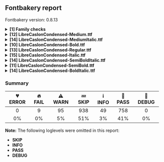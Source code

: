## Fontbakery report

Fontbakery version: 0.8.13

<details><summary><b>[1] Family checks</b></summary><div><details><summary>🔥 <b>FAIL:</b> All tabular figures must have the same width across the RIBBI-family. (<a href="https://font-bakery.readthedocs.io/en/stable/fontbakery/profiles/googlefonts.html#com.google.fonts/check/family/tnum_horizontal_metrics">com.google.fonts/check/family/tnum_horizontal_metrics</a>)</summary><div>


* 🔥 **FAIL** The most common tabular glyph width is 950. But there are other tabular glyphs with different widths such as the following ones:
	{997: ['zero.tnum', 'one.tnum', 'two.tnum', 'three.tnum', 'four.tnum', 'five.tnum', 'six.tnum', 'seven.tnum', 'eight.tnum', 'nine.tnum', 'period.tnum', 'comma.tnum', 'colon.tnum', 'semicolon.tnum', 'periodcentered.tnum', 'numbersign.tnum', 'slash.tnum', 'underscore.tnum', 'quotedbl.tnum', 'quotesingle.tnum', 'paragraph.tnum', 'section.tnum', 'degree.tnum', 'bar.tnum', 'cent.tnum', 'dollar.tnum', 'Euro.tnum', 'sterling.tnum', 'yen.tnum', 'plus.tnum', 'minus.tnum', 'multiply.tnum', 'divide.tnum', 'equal.tnum', 'greater.tnum', 'less.tnum', 'plusminus.tnum', 'percent.tnum', 'zero.tnum', 'one.tnum', 'two.tnum', 'three.tnum', 'four.tnum', 'five.tnum', 'six.tnum', 'seven.tnum', 'eight.tnum', 'nine.tnum', 'period.tnum', 'comma.tnum', 'colon.tnum', 'semicolon.tnum', 'periodcentered.tnum', 'numbersign.tnum', 'slash.tnum', 'underscore.tnum', 'quotedbl.tnum', 'quotesingle.tnum', 'paragraph.tnum', 'section.tnum', 'degree.tnum', 'bar.tnum', 'cent.tnum', 'dollar.tnum', 'Euro.tnum', 'sterling.tnum', 'yen.tnum', 'plus.tnum', 'minus.tnum', 'multiply.tnum', 'divide.tnum', 'equal.tnum', 'greater.tnum', 'less.tnum', 'plusminus.tnum', 'percent.tnum']}. [code: inconsistent-widths]
</div></details><br></div></details><details><summary><b>[12] LibreCaslonCondensed-Medium.ttf</b></summary><div><details><summary>🔥 <b>FAIL:</b> Ensure soft_dotted characters lose their dot when combined with marks that replace the dot. (<a href="https://font-bakery.readthedocs.io/en/stable/fontbakery/profiles/universal.html#com.google.fonts/check/soft_dotted">com.google.fonts/check/soft_dotted</a>)</summary><div>


* 🔥 **FAIL** The dot of soft dotted characters used in orthographies must disappear in the following strings: i̊ i̋ j̀ j́ j̃ j̄ j̈ į̀ į́ į̂ į̃ į̄ į̌ ị̀ ị́ ị̂ ị̃ ị̄

The dot of soft dotted characters should disappear in other cases, for example: i̇ ǐ i̒ i̦̇ i̦̊ i̦̋ ǐ̦ i̦̒ i̧̇ i̧̊ i̧̋ ǐ̧ i̧̒ j̆ j̇ j̊ j̋ ǰ j̒ j̦̀ [code: soft-dotted]
</div></details><details><summary>⚠ <b>WARN:</b> Checking OS/2 achVendID. (<a href="https://font-bakery.readthedocs.io/en/stable/fontbakery/profiles/googlefonts.html#com.google.fonts/check/vendor_id">com.google.fonts/check/vendor_id</a>)</summary><div>


* ⚠ **WARN** OS/2 VendorID value 'NONE' is not yet recognized. If you registered it recently, then it's safe to ignore this warning message. Otherwise, you should set it to your own unique 4 character code, and register it with Microsoft at https://www.microsoft.com/typography/links/vendorlist.aspx
 [code: unknown]
</div></details><details><summary>⚠ <b>WARN:</b> Is there kerning info for non-ligated sequences? (<a href="https://font-bakery.readthedocs.io/en/stable/fontbakery/profiles/googlefonts.html#com.google.fonts/check/kerning_for_non_ligated_sequences">com.google.fonts/check/kerning_for_non_ligated_sequences</a>)</summary><div>


* ⚠ **WARN** GPOS table lacks kerning info for the following non-ligated sequences:

	- f + f

	- f + b

	- b + f

	- f + h

	- h + f

	- f + i

	- i + f

	- f + j

	- j + f

	- f + k

	- k + f

	- f + l

	- l + f

	- f + t

	- t + b

	- h + i

	- i + j

	- j + k

	- k + l 

	- l + t [code: lacks-kern-info]
</div></details><details><summary>⚠ <b>WARN:</b> Combined length of family and style must not exceed 27 characters. (<a href="https://font-bakery.readthedocs.io/en/stable/fontbakery/profiles/googlefonts.html#com.google.fonts/check/name/family_and_style_max_length">com.google.fonts/check/name/family_and_style_max_length</a>)</summary><div>


* ⚠ **WARN** The combined length of family and style exceeds 27 chars in the following 'WINDOWS' entries:
 FONT_FAMILY_NAME = 'Libre Caslon Condensed Medium' / SUBFAMILY_NAME = 'Regular'

Please take a look at the conversation at https://github.com/googlefonts/fontbakery/issues/2179 in order to understand the reasoning behind these name table records max-length criteria. [code: too-long]
</div></details><details><summary>⚠ <b>WARN:</b> Ensure fonts have ScriptLangTags declared on the 'meta' table. (<a href="https://font-bakery.readthedocs.io/en/stable/fontbakery/profiles/googlefonts.html#com.google.fonts/check/meta/script_lang_tags">com.google.fonts/check/meta/script_lang_tags</a>)</summary><div>


* ⚠ **WARN** This font file does not have a 'meta' table. [code: lacks-meta-table]
</div></details><details><summary>⚠ <b>WARN:</b> Check font contains no unreachable glyphs (<a href="https://font-bakery.readthedocs.io/en/stable/fontbakery/profiles/universal.html#com.google.fonts/check/unreachable_glyphs">com.google.fonts/check/unreachable_glyphs</a>)</summary><div>


* ⚠ **WARN** The following glyphs could not be reached by codepoint or substitution rules:

	- acute.cap

	- breve.cap

	- caron.alt

	- caron.cap

	- circumflex.cap

	- dieresis.cap

	- dotaccent.cap

	- eight.numerator

	- five.denominator

	- four.numerator

	- grave.cap

	- hungarumlaut.cap

	- i.loclTRK

	- macron.cap

	- nine.denominator

	- nine.numerator

	- ogonek.cap

	- ogonek.curve

	- ogonek.curve.cap

	- one.denominator

	- periodcentered.loclCAT

	- periodcentered.loclCAT.case

	- ring.cap

	- seven.denominator

	- six.denominator

	- six.numerator

	- tilde.cap

	- uni030C.alt

	- zero.denominator 

	- zero.numerator
 [code: unreachable-glyphs]
</div></details><details><summary>⚠ <b>WARN:</b> Check if each glyph has the recommended amount of contours. (<a href="https://font-bakery.readthedocs.io/en/stable/fontbakery/profiles/universal.html#com.google.fonts/check/contour_count">com.google.fonts/check/contour_count</a>)</summary><div>


* ⚠ **WARN** This check inspects the glyph outlines and detects the total number of contours in each of them. The expected values are infered from the typical ammounts of contours observed in a large collection of reference font families. The divergences listed below may simply indicate a significantly different design on some of your glyphs. On the other hand, some of these may flag actual bugs in the font such as glyphs mapped to an incorrect codepoint. Please consider reviewing the design and codepoint assignment of these to make sure they are correct.

The following glyphs do not have the recommended number of contours:

	- Glyph name: equal	Contours detected: 1	Expected: 2

	- Glyph name: uni00AD	Contours detected: 1	Expected: 0

	- Glyph name: aogonek	Contours detected: 3	Expected: 2

	- Glyph name: eogonek	Contours detected: 3	Expected: 2

	- Glyph name: oe	Contours detected: 4	Expected: 3

	- Glyph name: Uogonek	Contours detected: 2	Expected: 1

	- Glyph name: uogonek	Contours detected: 2	Expected: 1

	- Glyph name: uni01EA	Contours detected: 3	Expected: 2

	- Glyph name: uni01EB	Contours detected: 3	Expected: 2

	- Glyph name: gravecomb	Contours detected: 0	Expected: 1

	- Glyph name: acutecomb	Contours detected: 0	Expected: 1

	- Glyph name: uni0302	Contours detected: 0	Expected: 1

	- Glyph name: tildecomb	Contours detected: 0	Expected: 1

	- Glyph name: uni0304	Contours detected: 0	Expected: 1

	- Glyph name: uni0306	Contours detected: 0	Expected: 1

	- Glyph name: uni0307	Contours detected: 0	Expected: 1

	- Glyph name: uni0308	Contours detected: 0	Expected: 2

	- Glyph name: uni030A	Contours detected: 0	Expected: 2

	- Glyph name: uni030B	Contours detected: 0	Expected: 2

	- Glyph name: uni030C	Contours detected: 0	Expected: 1

	- Glyph name: uni0312	Contours detected: 0	Expected: 1

	- Glyph name: uni0327	Contours detected: 0	Expected: 1

	- Glyph name: uni0328	Contours detected: 0	Expected: 1

	- Glyph name: uni1E9E	Contours detected: 0	Expected: 1

	- Glyph name: Uogonek	Contours detected: 2	Expected: 1

	- Glyph name: aogonek	Contours detected: 3	Expected: 2

	- Glyph name: eogonek	Contours detected: 3	Expected: 2

	- Glyph name: equal	Contours detected: 1	Expected: 2

	- Glyph name: fi	Contours detected: 1	Expected: 3

	- Glyph name: oe	Contours detected: 4	Expected: 3

	- Glyph name: uni00AD	Contours detected: 1	Expected: 0

	- Glyph name: uni0302	Contours detected: 0	Expected: 1

	- Glyph name: uni0304	Contours detected: 0	Expected: 1

	- Glyph name: uni0306	Contours detected: 0	Expected: 1

	- Glyph name: uni0307	Contours detected: 0	Expected: 1

	- Glyph name: uni0308	Contours detected: 0	Expected: 2

	- Glyph name: uni030A	Contours detected: 0	Expected: 2

	- Glyph name: uni030B	Contours detected: 0	Expected: 2

	- Glyph name: uni030C	Contours detected: 0	Expected: 1

	- Glyph name: uni0312	Contours detected: 0	Expected: 1

	- Glyph name: uni0327	Contours detected: 0	Expected: 1

	- Glyph name: uni0328	Contours detected: 0	Expected: 1

	- Glyph name: uni1E9E	Contours detected: 0	Expected: 1 

	- Glyph name: uogonek	Contours detected: 2	Expected: 1
 [code: contour-count]
</div></details><details><summary>⚠ <b>WARN:</b> Does the font contain a soft hyphen? (<a href="https://font-bakery.readthedocs.io/en/stable/fontbakery/profiles/universal.html#com.google.fonts/check/soft_hyphen">com.google.fonts/check/soft_hyphen</a>)</summary><div>


* ⚠ **WARN** This font has a 'Soft Hyphen' character. [code: softhyphen]
</div></details><details><summary>⚠ <b>WARN:</b> Ensure dotted circle glyph is present and can attach marks. (<a href="https://font-bakery.readthedocs.io/en/stable/fontbakery/profiles/universal.html#com.google.fonts/check/dotted_circle">com.google.fonts/check/dotted_circle</a>)</summary><div>


* ⚠ **WARN** No dotted circle glyph present [code: missing-dotted-circle]
</div></details><details><summary>⚠ <b>WARN:</b> Check math signs have the same width. (<a href="https://font-bakery.readthedocs.io/en/stable/fontbakery/profiles/universal.html#com.google.fonts/check/math_signs_width">com.google.fonts/check/math_signs_width</a>)</summary><div>


* ⚠ **WARN** The most common width is 883 among a set of 2 math glyphs.
The following math glyphs have a different width, though:

Width = 788:
plus

Width = 814:
less

Width = 816:
divide, greater

Width = 890:
logicalnot

Width = 899:
plusminus

Width = 773:
multiply
 [code: width-outliers]
</div></details><details><summary>⚠ <b>WARN:</b> Are there any misaligned on-curve points? (<a href="https://font-bakery.readthedocs.io/en/stable/fontbakery/profiles/<Section: Outline Correctness Checks>.html#com.google.fonts/check/outline_alignment_miss">com.google.fonts/check/outline_alignment_miss</a>)</summary><div>


* ⚠ **WARN** The following glyphs have on-curve points which have potentially incorrect y coordinates:

	* Q (U+0051): X=775.0,Y=-1.0 (should be at baseline 0?)

	* S (U+0053): X=796.0,Y=1525.0 (should be at cap-height 1523?)

	* S (U+0053): X=836.0,Y=1525.0 (should be at cap-height 1523?)

	* g (U+0067): X=361.0,Y=-518.0 (should be at descender -520?)

	* ordfeminine (U+00AA): X=436.0,Y=1524.5 (should be at cap-height 1523?)

	* eth (U+00F0): X=670.0,Y=1525.0 (should be at cap-height 1523?)

	* dcaron (U+010F): X=1085.0,Y=1525.0 (should be at cap-height 1523?)

	* gcircumflex (U+011D): X=361.0,Y=-518.0 (should be at descender -520?)

	* gbreve (U+011F): X=361.0,Y=-518.0 (should be at descender -520?)

	* gdotaccent (U+0121): X=361.0,Y=-518.0 (should be at descender -520?)

	* uni0123 (U+0123): X=361.0,Y=-518.0 (should be at descender -520?)

	* lcaron (U+013E): X=577.0,Y=1525.0 (should be at cap-height 1523?)

	* napostrophe (U+0149): X=94.5,Y=1523.5 (should be at cap-height 1523?)

	* Sacute (U+015A): X=796.0,Y=1525.0 (should be at cap-height 1523?)

	* Sacute (U+015A): X=836.0,Y=1525.0 (should be at cap-height 1523?)

	* Scircumflex (U+015C): X=796.0,Y=1525.0 (should be at cap-height 1523?)

	* Scircumflex (U+015C): X=836.0,Y=1525.0 (should be at cap-height 1523?)

	* uni015E (U+015E): X=796.0,Y=1525.0 (should be at cap-height 1523?)

	* uni015E (U+015E): X=836.0,Y=1525.0 (should be at cap-height 1523?)

	* Scaron (U+0160): X=796.0,Y=1525.0 (should be at cap-height 1523?)

	* Scaron (U+0160): X=836.0,Y=1525.0 (should be at cap-height 1523?)

	* tcaron (U+0165): X=568.0,Y=1525.0 (should be at cap-height 1523?)

	* Uogonek (U+0172): X=754.0,Y=-519.0 (should be at descender -520?)

	* Uogonek (U+0172): X=754.0,Y=-519.0 (should be at descender -520?)

	* uni0218 (U+0218): X=796.0,Y=1525.0 (should be at cap-height 1523?)

	* uni0218 (U+0218): X=836.0,Y=1525.0 (should be at cap-height 1523?)

	* apostrophe (U+02BC): X=31.5,Y=1523.5 (should be at cap-height 1523?)

	* uni1E62 (U+1E62): X=796.0,Y=1525.0 (should be at cap-height 1523?)

	* uni1E62 (U+1E62): X=836.0,Y=1525.0 (should be at cap-height 1523?)

	* uni2082 (U+2082): X=576.0,Y=-1.0 (should be at baseline 0?)

	* uni2086 (U+2086): X=650.0,Y=-1.0 (should be at baseline 0?)

	* uni2087 (U+2087): X=363.0,Y=-1.5 (should be at baseline 0?) 

	* uni2089 (U+2089): X=378.5,Y=2.0 (should be at baseline 0?) [code: found-misalignments]
</div></details><details><summary>⚠ <b>WARN:</b> Do any segments have colinear vectors? (<a href="https://font-bakery.readthedocs.io/en/stable/fontbakery/profiles/<Section: Outline Correctness Checks>.html#com.google.fonts/check/outline_colinear_vectors">com.google.fonts/check/outline_colinear_vectors</a>)</summary><div>


* ⚠ **WARN** The following glyphs have colinear vectors:

	* ffi (U+FB03): L<<1153.0,1049.0>--<1444.0,1077.0>> -> L<<1444.0,1077.0>--<1468.0,1077.0>>

	* ffi (U+FB03): L<<924.0,1049.0>--<1153.0,1049.0>> -> L<<1153.0,1049.0>--<1444.0,1077.0>>

	* fi (U+FB01): L<<370.0,1049.0>--<598.0,1049.0>> -> L<<598.0,1049.0>--<891.0,1077.0>> 

	* fi (U+FB01): L<<598.0,1049.0>--<891.0,1077.0>> -> L<<891.0,1077.0>--<914.0,1077.0>> [code: found-colinear-vectors]
</div></details><br></div></details><details><summary><b>[14] LibreCaslonCondensed-MediumItalic.ttf</b></summary><div><details><summary>🔥 <b>FAIL:</b> Ensure soft_dotted characters lose their dot when combined with marks that replace the dot. (<a href="https://font-bakery.readthedocs.io/en/stable/fontbakery/profiles/universal.html#com.google.fonts/check/soft_dotted">com.google.fonts/check/soft_dotted</a>)</summary><div>


* 🔥 **FAIL** The dot of soft dotted characters used in orthographies must disappear in the following strings: i̊ i̋ j̀ j́ j̃ j̄ j̈ į̀ į́ į̂ į̃ į̄ į̌ ị̀ ị́ ị̂ ị̃ ị̄

The dot of soft dotted characters should disappear in other cases, for example: i̇ ǐ i̒ i̦̇ i̦̊ i̦̋ ǐ̦ i̦̒ i̧̇ i̧̊ i̧̋ ǐ̧ i̧̒ j̆ j̇ j̊ j̋ ǰ j̒ j̦̀ [code: soft-dotted]
</div></details><details><summary>⚠ <b>WARN:</b> Checking OS/2 achVendID. (<a href="https://font-bakery.readthedocs.io/en/stable/fontbakery/profiles/googlefonts.html#com.google.fonts/check/vendor_id">com.google.fonts/check/vendor_id</a>)</summary><div>


* ⚠ **WARN** OS/2 VendorID value 'NONE' is not yet recognized. If you registered it recently, then it's safe to ignore this warning message. Otherwise, you should set it to your own unique 4 character code, and register it with Microsoft at https://www.microsoft.com/typography/links/vendorlist.aspx
 [code: unknown]
</div></details><details><summary>⚠ <b>WARN:</b> Is there kerning info for non-ligated sequences? (<a href="https://font-bakery.readthedocs.io/en/stable/fontbakery/profiles/googlefonts.html#com.google.fonts/check/kerning_for_non_ligated_sequences">com.google.fonts/check/kerning_for_non_ligated_sequences</a>)</summary><div>


* ⚠ **WARN** GPOS table lacks kerning info for the following non-ligated sequences:

	- f + f

	- f + b

	- b + f

	- f + h

	- h + f

	- f + i

	- i + f

	- f + j

	- j + f

	- f + k

	- k + f

	- f + l

	- l + f

	- f + t

	- t + b

	- h + i

	- i + j

	- j + k

	- k + l

	- l + t

	- s + p 

	- p + t [code: lacks-kern-info]
</div></details><details><summary>⚠ <b>WARN:</b> Combined length of family and style must not exceed 27 characters. (<a href="https://font-bakery.readthedocs.io/en/stable/fontbakery/profiles/googlefonts.html#com.google.fonts/check/name/family_and_style_max_length">com.google.fonts/check/name/family_and_style_max_length</a>)</summary><div>


* ⚠ **WARN** The combined length of family and style exceeds 27 chars in the following 'WINDOWS' entries:
 FONT_FAMILY_NAME = 'Libre Caslon Condensed Medium' / SUBFAMILY_NAME = 'Italic'

Please take a look at the conversation at https://github.com/googlefonts/fontbakery/issues/2179 in order to understand the reasoning behind these name table records max-length criteria. [code: too-long]
</div></details><details><summary>⚠ <b>WARN:</b> Ensure Stylistic Sets have description. (<a href="https://font-bakery.readthedocs.io/en/stable/fontbakery/profiles/googlefonts.html#com.google.fonts/check/stylisticset_description">com.google.fonts/check/stylisticset_description</a>)</summary><div>


* ⚠ **WARN** The stylistic set ss01 lacks a description string on the 'name' table. [code: missing-description]
</div></details><details><summary>⚠ <b>WARN:</b> Ensure fonts have ScriptLangTags declared on the 'meta' table. (<a href="https://font-bakery.readthedocs.io/en/stable/fontbakery/profiles/googlefonts.html#com.google.fonts/check/meta/script_lang_tags">com.google.fonts/check/meta/script_lang_tags</a>)</summary><div>


* ⚠ **WARN** This font file does not have a 'meta' table. [code: lacks-meta-table]
</div></details><details><summary>⚠ <b>WARN:</b> Check font contains no unreachable glyphs (<a href="https://font-bakery.readthedocs.io/en/stable/fontbakery/profiles/universal.html#com.google.fonts/check/unreachable_glyphs">com.google.fonts/check/unreachable_glyphs</a>)</summary><div>


* ⚠ **WARN** The following glyphs could not be reached by codepoint or substitution rules:

	- AE.001

	- C.001

	- acute.cap

	- breve.cap

	- caron.alt

	- caron.cap

	- circumflex.cap

	- dieresis.cap

	- dotaccent.cap

	- grave.cap

	- hungarumlaut.cap

	- i.loclTRK

	- macron.cap

	- periodcentered.loclCAT

	- periodcentered.loclCAT.case

	- ring.cap

	- tilde.cap

	- uni030C.alt

	- uni03BC.001 

	- uni2070.001
 [code: unreachable-glyphs]
</div></details><details><summary>⚠ <b>WARN:</b> Check if each glyph has the recommended amount of contours. (<a href="https://font-bakery.readthedocs.io/en/stable/fontbakery/profiles/universal.html#com.google.fonts/check/contour_count">com.google.fonts/check/contour_count</a>)</summary><div>


* ⚠ **WARN** This check inspects the glyph outlines and detects the total number of contours in each of them. The expected values are infered from the typical ammounts of contours observed in a large collection of reference font families. The divergences listed below may simply indicate a significantly different design on some of your glyphs. On the other hand, some of these may flag actual bugs in the font such as glyphs mapped to an incorrect codepoint. Please consider reviewing the design and codepoint assignment of these to make sure they are correct.

The following glyphs do not have the recommended number of contours:

	- Glyph name: w	Contours detected: 2	Expected: 1

	- Glyph name: uni00AD	Contours detected: 1	Expected: 0

	- Glyph name: eogonek	Contours detected: 3	Expected: 2

	- Glyph name: wcircumflex	Contours detected: 3	Expected: 2

	- Glyph name: uni01EA	Contours detected: 3	Expected: 2

	- Glyph name: uni01EB	Contours detected: 3	Expected: 2

	- Glyph name: gravecomb	Contours detected: 0	Expected: 1

	- Glyph name: acutecomb	Contours detected: 0	Expected: 1

	- Glyph name: uni0302	Contours detected: 0	Expected: 1

	- Glyph name: tildecomb	Contours detected: 0	Expected: 1

	- Glyph name: uni0304	Contours detected: 0	Expected: 1

	- Glyph name: uni0306	Contours detected: 0	Expected: 1

	- Glyph name: uni0307	Contours detected: 0	Expected: 1

	- Glyph name: uni0308	Contours detected: 0	Expected: 2

	- Glyph name: uni030A	Contours detected: 0	Expected: 2

	- Glyph name: uni030B	Contours detected: 0	Expected: 2

	- Glyph name: uni030C	Contours detected: 0	Expected: 1

	- Glyph name: uni0312	Contours detected: 0	Expected: 1

	- Glyph name: uni0327	Contours detected: 0	Expected: 1

	- Glyph name: uni0328	Contours detected: 0	Expected: 1

	- Glyph name: wgrave	Contours detected: 3	Expected: 2

	- Glyph name: wacute	Contours detected: 3	Expected: 2

	- Glyph name: wdieresis	Contours detected: 4	Expected: 3

	- Glyph name: eogonek	Contours detected: 3	Expected: 2

	- Glyph name: fi	Contours detected: 1	Expected: 3

	- Glyph name: fl	Contours detected: 1	Expected: 2

	- Glyph name: uni00AD	Contours detected: 1	Expected: 0

	- Glyph name: uni0302	Contours detected: 0	Expected: 1

	- Glyph name: uni0304	Contours detected: 0	Expected: 1

	- Glyph name: uni0306	Contours detected: 0	Expected: 1

	- Glyph name: uni0307	Contours detected: 0	Expected: 1

	- Glyph name: uni0308	Contours detected: 0	Expected: 2

	- Glyph name: uni030A	Contours detected: 0	Expected: 2

	- Glyph name: uni030B	Contours detected: 0	Expected: 2

	- Glyph name: uni030C	Contours detected: 0	Expected: 1

	- Glyph name: uni0312	Contours detected: 0	Expected: 1

	- Glyph name: uni0327	Contours detected: 0	Expected: 1

	- Glyph name: uni0328	Contours detected: 0	Expected: 1

	- Glyph name: w	Contours detected: 2	Expected: 1

	- Glyph name: wacute	Contours detected: 3	Expected: 2

	- Glyph name: wcircumflex	Contours detected: 3	Expected: 2

	- Glyph name: wdieresis	Contours detected: 4	Expected: 3 

	- Glyph name: wgrave	Contours detected: 3	Expected: 2
 [code: contour-count]
</div></details><details><summary>⚠ <b>WARN:</b> Does the font contain a soft hyphen? (<a href="https://font-bakery.readthedocs.io/en/stable/fontbakery/profiles/universal.html#com.google.fonts/check/soft_hyphen">com.google.fonts/check/soft_hyphen</a>)</summary><div>


* ⚠ **WARN** This font has a 'Soft Hyphen' character. [code: softhyphen]
</div></details><details><summary>⚠ <b>WARN:</b> Ensure dotted circle glyph is present and can attach marks. (<a href="https://font-bakery.readthedocs.io/en/stable/fontbakery/profiles/universal.html#com.google.fonts/check/dotted_circle">com.google.fonts/check/dotted_circle</a>)</summary><div>


* ⚠ **WARN** No dotted circle glyph present [code: missing-dotted-circle]
</div></details><details><summary>⚠ <b>WARN:</b> Check math signs have the same width. (<a href="https://font-bakery.readthedocs.io/en/stable/fontbakery/profiles/universal.html#com.google.fonts/check/math_signs_width">com.google.fonts/check/math_signs_width</a>)</summary><div>


* ⚠ **WARN** The most common width is 858 among a set of 2 math glyphs.
The following math glyphs have a different width, though:

Width = 831:
plus

Width = 783:
equal

Width = 848:
logicalnot

Width = 845:
plusminus

Width = 794:
multiply

Width = 830:
divide, minus
 [code: width-outliers]
</div></details><details><summary>⚠ <b>WARN:</b> Checking post.italicAngle value. (derived from com.google.fonts/check/italic_angle) (<a href="https://font-bakery.readthedocs.io/en/stable/fontbakery/profiles/post.html#com.google.fonts/check/italic_angle">com.google.fonts/check/italic_angle</a>)</summary><div>


* ⚠ **WARN** The value of post.italicAngle (-22.582992553710938) seems very high (over -20° or 20°) and should be confirmed. [code: over-20-degrees]
</div></details><details><summary>⚠ <b>WARN:</b> Are there any misaligned on-curve points? (<a href="https://font-bakery.readthedocs.io/en/stable/fontbakery/profiles/<Section: Outline Correctness Checks>.html#com.google.fonts/check/outline_alignment_miss">com.google.fonts/check/outline_alignment_miss</a>)</summary><div>


* ⚠ **WARN** The following glyphs have on-curve points which have potentially incorrect y coordinates:

	* asterisk (U+002A): X=611.0,Y=1524.0 (should be at cap-height 1523?)

	* comma (U+002C): X=89.0,Y=-1.0 (should be at baseline 0?)

	* semicolon (U+003B): X=142.0,Y=-1.0 (should be at baseline 0?)

	* A (U+0041): X=1019.0,Y=1524.0 (should be at cap-height 1523?)

	* d (U+0064): X=718.5,Y=1047.5 (should be at x-height 1049?)

	* g (U+0067): X=824.0,Y=1047.0 (should be at x-height 1049?)

	* w (U+0077): X=197.5,Y=-0.5 (should be at baseline 0?)

	* section (U+00A7): X=-21.0,Y=1.5 (should be at baseline 0?)

	* section (U+00A7): X=990.0,Y=1524.5 (should be at cap-height 1523?)

	* uni00B2 (U+00B2): X=852.0,Y=1524.5 (should be at cap-height 1523?)

	* threequarters (U+00BE): X=808.5,Y=1523.5 (should be at cap-height 1523?)

	* Agrave (U+00C0): X=1019.0,Y=1524.0 (should be at cap-height 1523?)

	* Aacute (U+00C1): X=1019.0,Y=1524.0 (should be at cap-height 1523?)

	* Acircumflex (U+00C2): X=1019.0,Y=1524.0 (should be at cap-height 1523?)

	* Atilde (U+00C3): X=1019.0,Y=1524.0 (should be at cap-height 1523?)

	* Adieresis (U+00C4): X=1019.0,Y=1524.0 (should be at cap-height 1523?)

	* Aring (U+00C5): X=1019.0,Y=1524.0 (should be at cap-height 1523?)

	* atilde (U+00E3): X=960.0,Y=1521.0 (should be at cap-height 1523?)

	* eth (U+00F0): X=992.0,Y=1525.0 (should be at cap-height 1523?)

	* ntilde (U+00F1): X=961.0,Y=1521.0 (should be at cap-height 1523?)

	* otilde (U+00F5): X=950.0,Y=1521.0 (should be at cap-height 1523?)

	* oslash (U+00F8): X=208.0,Y=-1.0 (should be at baseline 0?)

	* Amacron (U+0100): X=1019.0,Y=1524.0 (should be at cap-height 1523?)

	* Abreve (U+0102): X=1019.0,Y=1524.0 (should be at cap-height 1523?)

	* Aogonek (U+0104): X=1019.0,Y=1524.0 (should be at cap-height 1523?)

	* cdotaccent (U+010B): X=689.0,Y=1522.5 (should be at cap-height 1523?)

	* edotaccent (U+0117): X=664.0,Y=1522.5 (should be at cap-height 1523?)

	* gdotaccent (U+0121): X=559.0,Y=1522.5 (should be at cap-height 1523?)

	* itilde (U+0129): X=685.0,Y=1521.0 (should be at cap-height 1523?)

	* utilde (U+0169): X=960.0,Y=1521.0 (should be at cap-height 1523?)

	* wcircumflex (U+0175): X=197.5,Y=-0.5 (should be at baseline 0?)

	* zdotaccent (U+017C): X=556.0,Y=1522.5 (should be at cap-height 1523?)

	* Aringacute (U+01FA): X=1019.0,Y=1524.0 (should be at cap-height 1523?)

	* oslashacute (U+01FF): X=203.0,Y=1.0 (should be at baseline 0?)

	* dotaccent (U+02D9): X=399.5,Y=1522.0 (should be at cap-height 1523?)

	* uni1E45 (U+1E45): X=712.0,Y=1522.5 (should be at cap-height 1523?)

	* wgrave (U+1E81): X=197.5,Y=-0.5 (should be at baseline 0?)

	* wacute (U+1E83): X=197.5,Y=-0.5 (should be at baseline 0?)

	* wdieresis (U+1E85): X=197.5,Y=-0.5 (should be at baseline 0?)

	* uni1EBD (U+1EBD): X=913.0,Y=1521.0 (should be at cap-height 1523?)

	* uni1EF9 (U+1EF9): X=779.0,Y=1521.0 (should be at cap-height 1523?)

	* dagger (U+2020): X=628.0,Y=1525.0 (should be at cap-height 1523?)

	* daggerdbl (U+2021): X=674.0,Y=1525.0 (should be at cap-height 1523?)

	* uni2120 (U+2120): X=475.5,Y=1521.5 (should be at cap-height 1523?)

	* threeeighths (U+215C): X=810.5,Y=1523.5 (should be at cap-height 1523?)

	* ff (U+FB00): X=984.0,Y=1523.5 (should be at cap-height 1523?)

	* fl (U+FB02): X=963.5,Y=1522.0 (should be at cap-height 1523?)

	* ffi (U+FB03): X=984.0,Y=1523.5 (should be at cap-height 1523?)

	* ffl (U+FB04): X=1545.0,Y=1524.0 (should be at cap-height 1523?) 

	* st (U+FB06): X=1346.5,Y=1522.0 (should be at cap-height 1523?) [code: found-misalignments]
</div></details><details><summary>⚠ <b>WARN:</b> Do outlines contain any jaggy segments? (<a href="https://font-bakery.readthedocs.io/en/stable/fontbakery/profiles/<Section: Outline Correctness Checks>.html#com.google.fonts/check/outline_jaggy_segments">com.google.fonts/check/outline_jaggy_segments</a>)</summary><div>


* ⚠ **WARN** The following glyphs have jaggy segments:

	* iogonek (U+012F): L<<245.0,10.0>--<372.0,89.0>>/B<<372.0,89.0>-<236.0,-51.0>-<159.0,-156.5>> = 13.946751611649468 [code: found-jaggy-segments]
</div></details><br></div></details><details><summary><b>[10] LibreCaslonCondensed-Bold.ttf</b></summary><div><details><summary>🔥 <b>FAIL:</b> Ensure soft_dotted characters lose their dot when combined with marks that replace the dot. (<a href="https://font-bakery.readthedocs.io/en/stable/fontbakery/profiles/universal.html#com.google.fonts/check/soft_dotted">com.google.fonts/check/soft_dotted</a>)</summary><div>


* 🔥 **FAIL** The dot of soft dotted characters used in orthographies must disappear in the following strings: i̊ i̋ j̀ j́ j̃ j̄ j̈ į̀ į́ į̂ į̃ į̄ į̌ ị̀ ị́ ị̂ ị̃ ị̄

The dot of soft dotted characters should disappear in other cases, for example: i̇ ǐ i̒ i̦̇ i̦̊ i̦̋ ǐ̦ i̦̒ i̧̇ i̧̊ i̧̋ ǐ̧ i̧̒ j̆ j̇ j̊ j̋ ǰ j̒ j̦̀ [code: soft-dotted]
</div></details><details><summary>⚠ <b>WARN:</b> Checking OS/2 achVendID. (<a href="https://font-bakery.readthedocs.io/en/stable/fontbakery/profiles/googlefonts.html#com.google.fonts/check/vendor_id">com.google.fonts/check/vendor_id</a>)</summary><div>


* ⚠ **WARN** OS/2 VendorID value 'NONE' is not yet recognized. If you registered it recently, then it's safe to ignore this warning message. Otherwise, you should set it to your own unique 4 character code, and register it with Microsoft at https://www.microsoft.com/typography/links/vendorlist.aspx
 [code: unknown]
</div></details><details><summary>⚠ <b>WARN:</b> Is there kerning info for non-ligated sequences? (<a href="https://font-bakery.readthedocs.io/en/stable/fontbakery/profiles/googlefonts.html#com.google.fonts/check/kerning_for_non_ligated_sequences">com.google.fonts/check/kerning_for_non_ligated_sequences</a>)</summary><div>


* ⚠ **WARN** GPOS table lacks kerning info for the following non-ligated sequences:

	- f + f

	- f + b

	- b + f

	- f + h

	- h + f

	- f + i

	- i + f

	- f + j

	- j + f

	- f + k

	- k + f

	- f + l

	- l + f

	- f + t

	- t + b

	- h + i

	- i + j

	- j + k

	- k + l 

	- l + t [code: lacks-kern-info]
</div></details><details><summary>⚠ <b>WARN:</b> Ensure fonts have ScriptLangTags declared on the 'meta' table. (<a href="https://font-bakery.readthedocs.io/en/stable/fontbakery/profiles/googlefonts.html#com.google.fonts/check/meta/script_lang_tags">com.google.fonts/check/meta/script_lang_tags</a>)</summary><div>


* ⚠ **WARN** This font file does not have a 'meta' table. [code: lacks-meta-table]
</div></details><details><summary>⚠ <b>WARN:</b> Check font contains no unreachable glyphs (<a href="https://font-bakery.readthedocs.io/en/stable/fontbakery/profiles/universal.html#com.google.fonts/check/unreachable_glyphs">com.google.fonts/check/unreachable_glyphs</a>)</summary><div>


* ⚠ **WARN** The following glyphs could not be reached by codepoint or substitution rules:

	- acute.cap

	- breve.cap

	- caron.alt

	- caron.cap

	- circumflex.cap

	- dieresis.cap

	- dotaccent.cap

	- eight.numerator

	- five.denominator

	- four.numerator

	- grave.cap

	- hungarumlaut.cap

	- i.loclTRK

	- macron.cap

	- nine.denominator

	- nine.numerator

	- ogonek.cap

	- ogonek.curve

	- ogonek.curve.cap

	- one.denominator

	- periodcentered.loclCAT

	- periodcentered.loclCAT.case

	- ring.cap

	- seven.denominator

	- six.denominator

	- six.numerator

	- tilde.cap

	- uni030C.alt

	- zero.denominator 

	- zero.numerator
 [code: unreachable-glyphs]
</div></details><details><summary>⚠ <b>WARN:</b> Check if each glyph has the recommended amount of contours. (<a href="https://font-bakery.readthedocs.io/en/stable/fontbakery/profiles/universal.html#com.google.fonts/check/contour_count">com.google.fonts/check/contour_count</a>)</summary><div>


* ⚠ **WARN** This check inspects the glyph outlines and detects the total number of contours in each of them. The expected values are infered from the typical ammounts of contours observed in a large collection of reference font families. The divergences listed below may simply indicate a significantly different design on some of your glyphs. On the other hand, some of these may flag actual bugs in the font such as glyphs mapped to an incorrect codepoint. Please consider reviewing the design and codepoint assignment of these to make sure they are correct.

The following glyphs do not have the recommended number of contours:

	- Glyph name: uni00AD	Contours detected: 1	Expected: 0

	- Glyph name: aogonek	Contours detected: 3	Expected: 2

	- Glyph name: eogonek	Contours detected: 3	Expected: 2

	- Glyph name: oe	Contours detected: 4	Expected: 3

	- Glyph name: Uogonek	Contours detected: 2	Expected: 1

	- Glyph name: uogonek	Contours detected: 2	Expected: 1

	- Glyph name: uni01EA	Contours detected: 3	Expected: 2

	- Glyph name: uni01EB	Contours detected: 3	Expected: 2

	- Glyph name: gravecomb	Contours detected: 0	Expected: 1

	- Glyph name: acutecomb	Contours detected: 0	Expected: 1

	- Glyph name: uni0302	Contours detected: 0	Expected: 1

	- Glyph name: tildecomb	Contours detected: 0	Expected: 1

	- Glyph name: uni0304	Contours detected: 0	Expected: 1

	- Glyph name: uni0306	Contours detected: 0	Expected: 1

	- Glyph name: uni0307	Contours detected: 0	Expected: 1

	- Glyph name: uni0308	Contours detected: 0	Expected: 2

	- Glyph name: uni030A	Contours detected: 0	Expected: 2

	- Glyph name: uni030B	Contours detected: 0	Expected: 2

	- Glyph name: uni030C	Contours detected: 0	Expected: 1

	- Glyph name: uni0312	Contours detected: 0	Expected: 1

	- Glyph name: uni0327	Contours detected: 0	Expected: 1

	- Glyph name: uni0328	Contours detected: 0	Expected: 1

	- Glyph name: uni1E9E	Contours detected: 0	Expected: 1

	- Glyph name: Uogonek	Contours detected: 2	Expected: 1

	- Glyph name: aogonek	Contours detected: 3	Expected: 2

	- Glyph name: eogonek	Contours detected: 3	Expected: 2

	- Glyph name: fi	Contours detected: 1	Expected: 3

	- Glyph name: oe	Contours detected: 4	Expected: 3

	- Glyph name: uni00AD	Contours detected: 1	Expected: 0

	- Glyph name: uni0302	Contours detected: 0	Expected: 1

	- Glyph name: uni0304	Contours detected: 0	Expected: 1

	- Glyph name: uni0306	Contours detected: 0	Expected: 1

	- Glyph name: uni0307	Contours detected: 0	Expected: 1

	- Glyph name: uni0308	Contours detected: 0	Expected: 2

	- Glyph name: uni030A	Contours detected: 0	Expected: 2

	- Glyph name: uni030B	Contours detected: 0	Expected: 2

	- Glyph name: uni030C	Contours detected: 0	Expected: 1

	- Glyph name: uni0312	Contours detected: 0	Expected: 1

	- Glyph name: uni0327	Contours detected: 0	Expected: 1

	- Glyph name: uni0328	Contours detected: 0	Expected: 1

	- Glyph name: uni1E9E	Contours detected: 0	Expected: 1 

	- Glyph name: uogonek	Contours detected: 2	Expected: 1
 [code: contour-count]
</div></details><details><summary>⚠ <b>WARN:</b> Does the font contain a soft hyphen? (<a href="https://font-bakery.readthedocs.io/en/stable/fontbakery/profiles/universal.html#com.google.fonts/check/soft_hyphen">com.google.fonts/check/soft_hyphen</a>)</summary><div>


* ⚠ **WARN** This font has a 'Soft Hyphen' character. [code: softhyphen]
</div></details><details><summary>⚠ <b>WARN:</b> Ensure dotted circle glyph is present and can attach marks. (<a href="https://font-bakery.readthedocs.io/en/stable/fontbakery/profiles/universal.html#com.google.fonts/check/dotted_circle">com.google.fonts/check/dotted_circle</a>)</summary><div>


* ⚠ **WARN** No dotted circle glyph present [code: missing-dotted-circle]
</div></details><details><summary>⚠ <b>WARN:</b> Check math signs have the same width. (<a href="https://font-bakery.readthedocs.io/en/stable/fontbakery/profiles/universal.html#com.google.fonts/check/math_signs_width">com.google.fonts/check/math_signs_width</a>)</summary><div>


* ⚠ **WARN** The most common width is 864 among a set of 2 math glyphs.
The following math glyphs have a different width, though:

Width = 778:
plus

Width = 804:
less

Width = 806:
greater

Width = 867:
logicalnot

Width = 881:
plusminus

Width = 766:
multiply

Width = 795:
divide
 [code: width-outliers]
</div></details><details><summary>⚠ <b>WARN:</b> Are there any misaligned on-curve points? (<a href="https://font-bakery.readthedocs.io/en/stable/fontbakery/profiles/<Section: Outline Correctness Checks>.html#com.google.fonts/check/outline_alignment_miss">com.google.fonts/check/outline_alignment_miss</a>)</summary><div>


* ⚠ **WARN** The following glyphs have on-curve points which have potentially incorrect y coordinates:

	* Q (U+0051): X=819.0,Y=-2.0 (should be at baseline 0?)

	* ordfeminine (U+00AA): X=445.0,Y=1524.5 (should be at cap-height 1523?)

	* uni2076 (U+2076): X=349.5,Y=1521.5 (should be at cap-height 1523?)

	* uni2082 (U+2082): X=621.0,Y=2.0 (should be at baseline 0?)

	* uni2086 (U+2086): X=714.0,Y=-2.0 (should be at baseline 0?)

	* uni2086 (U+2086): X=282.0,Y=-2.0 (should be at baseline 0?)

	* uni2087 (U+2087): X=403.0,Y=-1.5 (should be at baseline 0?)

	* uni2089 (U+2089): X=392.5,Y=2.0 (should be at baseline 0?)

	* st (U+FB06): X=1055.5,Y=1524.5 (should be at cap-height 1523?) 

	* st (U+FB06): X=999.0,Y=1.0 (should be at baseline 0?) [code: found-misalignments]
</div></details><br></div></details><details><summary><b>[13] LibreCaslonCondensed-Regular.ttf</b></summary><div><details><summary>🔥 <b>FAIL:</b> Ensure soft_dotted characters lose their dot when combined with marks that replace the dot. (<a href="https://font-bakery.readthedocs.io/en/stable/fontbakery/profiles/universal.html#com.google.fonts/check/soft_dotted">com.google.fonts/check/soft_dotted</a>)</summary><div>


* 🔥 **FAIL** The dot of soft dotted characters used in orthographies must disappear in the following strings: i̊ i̋ j̀ j́ j̃ j̄ j̈ į̀ į́ į̂ į̃ į̄ į̌ ị̀ ị́ ị̂ ị̃ ị̄

The dot of soft dotted characters should disappear in other cases, for example: i̇ ǐ i̒ i̦̇ i̦̊ i̦̋ ǐ̦ i̦̒ i̧̇ i̧̊ i̧̋ ǐ̧ i̧̒ j̆ j̇ j̊ j̋ ǰ j̒ j̦̀ [code: soft-dotted]
</div></details><details><summary>⚠ <b>WARN:</b> Checking OS/2 achVendID. (<a href="https://font-bakery.readthedocs.io/en/stable/fontbakery/profiles/googlefonts.html#com.google.fonts/check/vendor_id">com.google.fonts/check/vendor_id</a>)</summary><div>


* ⚠ **WARN** OS/2 VendorID value 'NONE' is not yet recognized. If you registered it recently, then it's safe to ignore this warning message. Otherwise, you should set it to your own unique 4 character code, and register it with Microsoft at https://www.microsoft.com/typography/links/vendorlist.aspx
 [code: unknown]
</div></details><details><summary>⚠ <b>WARN:</b> Is there kerning info for non-ligated sequences? (<a href="https://font-bakery.readthedocs.io/en/stable/fontbakery/profiles/googlefonts.html#com.google.fonts/check/kerning_for_non_ligated_sequences">com.google.fonts/check/kerning_for_non_ligated_sequences</a>)</summary><div>


* ⚠ **WARN** GPOS table lacks kerning info for the following non-ligated sequences:

	- f + f

	- f + b

	- b + f

	- f + h

	- h + f

	- f + i

	- i + f

	- f + j

	- j + f

	- f + k

	- k + f

	- f + l

	- l + f

	- f + t

	- t + b

	- h + i

	- i + j

	- j + k

	- k + l 

	- l + t [code: lacks-kern-info]
</div></details><details><summary>⚠ <b>WARN:</b> Combined length of family and style must not exceed 27 characters. (<a href="https://font-bakery.readthedocs.io/en/stable/fontbakery/profiles/googlefonts.html#com.google.fonts/check/name/family_and_style_max_length">com.google.fonts/check/name/family_and_style_max_length</a>)</summary><div>


* ⚠ **WARN** The combined length of family and style exceeds 27 chars in the following 'WINDOWS' entries:
 FONT_FAMILY_NAME = 'Libre Caslon Condensed' / SUBFAMILY_NAME = 'Regular'

Please take a look at the conversation at https://github.com/googlefonts/fontbakery/issues/2179 in order to understand the reasoning behind these name table records max-length criteria. [code: too-long]
</div></details><details><summary>⚠ <b>WARN:</b> Ensure fonts have ScriptLangTags declared on the 'meta' table. (<a href="https://font-bakery.readthedocs.io/en/stable/fontbakery/profiles/googlefonts.html#com.google.fonts/check/meta/script_lang_tags">com.google.fonts/check/meta/script_lang_tags</a>)</summary><div>


* ⚠ **WARN** This font file does not have a 'meta' table. [code: lacks-meta-table]
</div></details><details><summary>⚠ <b>WARN:</b> Check font contains no unreachable glyphs (<a href="https://font-bakery.readthedocs.io/en/stable/fontbakery/profiles/universal.html#com.google.fonts/check/unreachable_glyphs">com.google.fonts/check/unreachable_glyphs</a>)</summary><div>


* ⚠ **WARN** The following glyphs could not be reached by codepoint or substitution rules:

	- acute.cap

	- breve.cap

	- caron.alt

	- caron.cap

	- circumflex.cap

	- dieresis.cap

	- dotaccent.cap

	- eight.numerator

	- five.denominator

	- four.numerator

	- grave.cap

	- hungarumlaut.cap

	- i.loclTRK

	- macron.cap

	- nine.denominator

	- nine.numerator

	- ogonek.cap

	- ogonek.curve

	- ogonek.curve.cap

	- one.denominator

	- periodcentered.loclCAT

	- periodcentered.loclCAT.case

	- ring.cap

	- seven.denominator

	- six.denominator

	- six.numerator

	- tilde.cap

	- uni030C.alt

	- zero.denominator 

	- zero.numerator
 [code: unreachable-glyphs]
</div></details><details><summary>⚠ <b>WARN:</b> Check if each glyph has the recommended amount of contours. (<a href="https://font-bakery.readthedocs.io/en/stable/fontbakery/profiles/universal.html#com.google.fonts/check/contour_count">com.google.fonts/check/contour_count</a>)</summary><div>


* ⚠ **WARN** This check inspects the glyph outlines and detects the total number of contours in each of them. The expected values are infered from the typical ammounts of contours observed in a large collection of reference font families. The divergences listed below may simply indicate a significantly different design on some of your glyphs. On the other hand, some of these may flag actual bugs in the font such as glyphs mapped to an incorrect codepoint. Please consider reviewing the design and codepoint assignment of these to make sure they are correct.

The following glyphs do not have the recommended number of contours:

	- Glyph name: uni00AD	Contours detected: 1	Expected: 0

	- Glyph name: aogonek	Contours detected: 3	Expected: 2

	- Glyph name: eogonek	Contours detected: 3	Expected: 2

	- Glyph name: OE	Contours detected: 1	Expected: 2

	- Glyph name: oe	Contours detected: 4	Expected: 3

	- Glyph name: Uogonek	Contours detected: 2	Expected: 1

	- Glyph name: uogonek	Contours detected: 2	Expected: 1

	- Glyph name: uni01EA	Contours detected: 3	Expected: 2

	- Glyph name: uni01EB	Contours detected: 3	Expected: 2

	- Glyph name: gravecomb	Contours detected: 0	Expected: 1

	- Glyph name: acutecomb	Contours detected: 0	Expected: 1

	- Glyph name: uni0302	Contours detected: 0	Expected: 1

	- Glyph name: tildecomb	Contours detected: 0	Expected: 1

	- Glyph name: uni0304	Contours detected: 0	Expected: 1

	- Glyph name: uni0306	Contours detected: 0	Expected: 1

	- Glyph name: uni0307	Contours detected: 0	Expected: 1

	- Glyph name: uni0308	Contours detected: 0	Expected: 2

	- Glyph name: uni030A	Contours detected: 0	Expected: 2

	- Glyph name: uni030B	Contours detected: 0	Expected: 2

	- Glyph name: uni030C	Contours detected: 0	Expected: 1

	- Glyph name: uni0312	Contours detected: 0	Expected: 1

	- Glyph name: uni0327	Contours detected: 0	Expected: 1

	- Glyph name: uni0328	Contours detected: 0	Expected: 1

	- Glyph name: uni1E9E	Contours detected: 0	Expected: 1

	- Glyph name: OE	Contours detected: 1	Expected: 2

	- Glyph name: Uogonek	Contours detected: 2	Expected: 1

	- Glyph name: aogonek	Contours detected: 3	Expected: 2

	- Glyph name: eogonek	Contours detected: 3	Expected: 2

	- Glyph name: fi	Contours detected: 1	Expected: 3

	- Glyph name: oe	Contours detected: 4	Expected: 3

	- Glyph name: uni00AD	Contours detected: 1	Expected: 0

	- Glyph name: uni0302	Contours detected: 0	Expected: 1

	- Glyph name: uni0304	Contours detected: 0	Expected: 1

	- Glyph name: uni0306	Contours detected: 0	Expected: 1

	- Glyph name: uni0307	Contours detected: 0	Expected: 1

	- Glyph name: uni0308	Contours detected: 0	Expected: 2

	- Glyph name: uni030A	Contours detected: 0	Expected: 2

	- Glyph name: uni030B	Contours detected: 0	Expected: 2

	- Glyph name: uni030C	Contours detected: 0	Expected: 1

	- Glyph name: uni0312	Contours detected: 0	Expected: 1

	- Glyph name: uni0327	Contours detected: 0	Expected: 1

	- Glyph name: uni0328	Contours detected: 0	Expected: 1

	- Glyph name: uni1E9E	Contours detected: 0	Expected: 1 

	- Glyph name: uogonek	Contours detected: 2	Expected: 1
 [code: contour-count]
</div></details><details><summary>⚠ <b>WARN:</b> Does the font contain a soft hyphen? (<a href="https://font-bakery.readthedocs.io/en/stable/fontbakery/profiles/universal.html#com.google.fonts/check/soft_hyphen">com.google.fonts/check/soft_hyphen</a>)</summary><div>


* ⚠ **WARN** This font has a 'Soft Hyphen' character. [code: softhyphen]
</div></details><details><summary>⚠ <b>WARN:</b> Ensure dotted circle glyph is present and can attach marks. (<a href="https://font-bakery.readthedocs.io/en/stable/fontbakery/profiles/universal.html#com.google.fonts/check/dotted_circle">com.google.fonts/check/dotted_circle</a>)</summary><div>


* ⚠ **WARN** No dotted circle glyph present [code: missing-dotted-circle]
</div></details><details><summary>⚠ <b>WARN:</b> Check math signs have the same width. (<a href="https://font-bakery.readthedocs.io/en/stable/fontbakery/profiles/universal.html#com.google.fonts/check/math_signs_width">com.google.fonts/check/math_signs_width</a>)</summary><div>


* ⚠ **WARN** The most common width is 892 among a set of 2 math glyphs.
The following math glyphs have a different width, though:

Width = 793:
plus

Width = 819:
less

Width = 821:
greater

Width = 901:
logicalnot

Width = 908:
plusminus

Width = 776:
multiply

Width = 826:
divide
 [code: width-outliers]
</div></details><details><summary>⚠ <b>WARN:</b> Are there any misaligned on-curve points? (<a href="https://font-bakery.readthedocs.io/en/stable/fontbakery/profiles/<Section: Outline Correctness Checks>.html#com.google.fonts/check/outline_alignment_miss">com.google.fonts/check/outline_alignment_miss</a>)</summary><div>


* ⚠ **WARN** The following glyphs have on-curve points which have potentially incorrect y coordinates:

	* quotedbl (U+0022): X=328.0,Y=1521.0 (should be at cap-height 1523?)

	* quotedbl (U+0022): X=87.0,Y=1521.0 (should be at cap-height 1523?)

	* quotesingle (U+0027): X=87.0,Y=1521.0 (should be at cap-height 1523?)

	* S (U+0053): X=777.0,Y=1525.0 (should be at cap-height 1523?)

	* S (U+0053): X=811.0,Y=1525.0 (should be at cap-height 1523?)

	* g (U+0067): X=830.5,Y=1049.5 (should be at x-height 1049?)

	* section (U+00A7): X=294.5,Y=1522.5 (should be at cap-height 1523?)

	* ordfeminine (U+00AA): X=432.0,Y=1524.5 (should be at cap-height 1523?)

	* edieresis (U+00EB): X=579.0,Y=1521.5 (should be at cap-height 1523?)

	* edieresis (U+00EB): X=712.5,Y=1521.5 (should be at cap-height 1523?)

	* edieresis (U+00EB): X=277.0,Y=1521.5 (should be at cap-height 1523?)

	* edieresis (U+00EB): X=410.0,Y=1521.5 (should be at cap-height 1523?)

	* idieresis (U+00EF): X=335.0,Y=1521.5 (should be at cap-height 1523?)

	* idieresis (U+00EF): X=468.5,Y=1521.5 (should be at cap-height 1523?)

	* idieresis (U+00EF): X=33.0,Y=1521.5 (should be at cap-height 1523?)

	* idieresis (U+00EF): X=166.0,Y=1521.5 (should be at cap-height 1523?)

	* eth (U+00F0): X=658.0,Y=1522.0 (should be at cap-height 1523?)

	* odieresis (U+00F6): X=577.0,Y=1521.5 (should be at cap-height 1523?)

	* odieresis (U+00F6): X=710.5,Y=1521.5 (should be at cap-height 1523?)

	* odieresis (U+00F6): X=275.0,Y=1521.5 (should be at cap-height 1523?)

	* odieresis (U+00F6): X=408.0,Y=1521.5 (should be at cap-height 1523?)

	* ydieresis (U+00FF): X=569.0,Y=1521.5 (should be at cap-height 1523?)

	* ydieresis (U+00FF): X=702.5,Y=1521.5 (should be at cap-height 1523?)

	* ydieresis (U+00FF): X=267.0,Y=1521.5 (should be at cap-height 1523?)

	* ydieresis (U+00FF): X=400.0,Y=1521.5 (should be at cap-height 1523?)

	* Sacute (U+015A): X=777.0,Y=1525.0 (should be at cap-height 1523?)

	* Sacute (U+015A): X=811.0,Y=1525.0 (should be at cap-height 1523?)

	* Scircumflex (U+015C): X=777.0,Y=1525.0 (should be at cap-height 1523?)

	* Scircumflex (U+015C): X=811.0,Y=1525.0 (should be at cap-height 1523?)

	* uni015E (U+015E): X=777.0,Y=1525.0 (should be at cap-height 1523?)

	* uni015E (U+015E): X=811.0,Y=1525.0 (should be at cap-height 1523?)

	* Scaron (U+0160): X=777.0,Y=1525.0 (should be at cap-height 1523?)

	* Scaron (U+0160): X=811.0,Y=1525.0 (should be at cap-height 1523?)

	* uni0218 (U+0218): X=777.0,Y=1525.0 (should be at cap-height 1523?)

	* uni0218 (U+0218): X=811.0,Y=1525.0 (should be at cap-height 1523?)

	* uni1E62 (U+1E62): X=777.0,Y=1525.0 (should be at cap-height 1523?)

	* uni1E62 (U+1E62): X=811.0,Y=1525.0 (should be at cap-height 1523?)

	* wdieresis (U+1E85): X=771.0,Y=1521.5 (should be at cap-height 1523?)

	* wdieresis (U+1E85): X=904.5,Y=1521.5 (should be at cap-height 1523?)

	* wdieresis (U+1E85): X=469.0,Y=1521.5 (should be at cap-height 1523?)

	* wdieresis (U+1E85): X=602.0,Y=1521.5 (should be at cap-height 1523?)

	* uni2086 (U+2086): X=232.0,Y=1.0 (should be at baseline 0?)

	* uni2087 (U+2087): X=343.0,Y=-1.0 (should be at baseline 0?) 

	* fl (U+FB02): X=648.5,Y=1521.5 (should be at cap-height 1523?) [code: found-misalignments]
</div></details><details><summary>⚠ <b>WARN:</b> Do any segments have colinear vectors? (<a href="https://font-bakery.readthedocs.io/en/stable/fontbakery/profiles/<Section: Outline Correctness Checks>.html#com.google.fonts/check/outline_colinear_vectors">com.google.fonts/check/outline_colinear_vectors</a>)</summary><div>


* ⚠ **WARN** The following glyphs have colinear vectors:

	* ffi (U+FB03): L<<1102.0,1049.0>--<1367.0,1071.0>> -> L<<1367.0,1071.0>--<1385.0,1071.0>>

	* ffi (U+FB03): L<<869.0,1049.0>--<1102.0,1049.0>> -> L<<1102.0,1049.0>--<1367.0,1071.0>>

	* fi (U+FB01): L<<340.0,1049.0>--<572.0,1049.0>> -> L<<572.0,1049.0>--<838.0,1071.0>> 

	* fi (U+FB01): L<<572.0,1049.0>--<838.0,1071.0>> -> L<<838.0,1071.0>--<855.0,1071.0>> [code: found-colinear-vectors]
</div></details><details><summary>⚠ <b>WARN:</b> Do outlines contain any jaggy segments? (<a href="https://font-bakery.readthedocs.io/en/stable/fontbakery/profiles/<Section: Outline Correctness Checks>.html#com.google.fonts/check/outline_jaggy_segments">com.google.fonts/check/outline_jaggy_segments</a>)</summary><div>


* ⚠ **WARN** The following glyphs have jaggy segments:

	* OE (U+0152): B<<1009.0,69.0>-<991.0,58.0>-<972.0,49.0>>/L<<972.0,49.0>--<1106.0,88.0>> = 9.118814898431209 [code: found-jaggy-segments]
</div></details><br></div></details><details><summary><b>[15] LibreCaslonCondensed-Italic.ttf</b></summary><div><details><summary>🔥 <b>FAIL:</b> Ensure soft_dotted characters lose their dot when combined with marks that replace the dot. (<a href="https://font-bakery.readthedocs.io/en/stable/fontbakery/profiles/universal.html#com.google.fonts/check/soft_dotted">com.google.fonts/check/soft_dotted</a>)</summary><div>


* 🔥 **FAIL** The dot of soft dotted characters used in orthographies must disappear in the following strings: i̊ i̋ j̀ j́ j̃ j̄ j̈ į̀ į́ į̂ į̃ į̄ į̌ ị̀ ị́ ị̂ ị̃ ị̄

The dot of soft dotted characters should disappear in other cases, for example: i̇ ǐ i̒ i̦̇ i̦̊ i̦̋ ǐ̦ i̦̒ i̧̇ i̧̊ i̧̋ ǐ̧ i̧̒ j̆ j̇ j̊ j̋ ǰ j̒ j̦̀ [code: soft-dotted]
</div></details><details><summary>⚠ <b>WARN:</b> Checking OS/2 achVendID. (<a href="https://font-bakery.readthedocs.io/en/stable/fontbakery/profiles/googlefonts.html#com.google.fonts/check/vendor_id">com.google.fonts/check/vendor_id</a>)</summary><div>


* ⚠ **WARN** OS/2 VendorID value 'NONE' is not yet recognized. If you registered it recently, then it's safe to ignore this warning message. Otherwise, you should set it to your own unique 4 character code, and register it with Microsoft at https://www.microsoft.com/typography/links/vendorlist.aspx
 [code: unknown]
</div></details><details><summary>⚠ <b>WARN:</b> Is there kerning info for non-ligated sequences? (<a href="https://font-bakery.readthedocs.io/en/stable/fontbakery/profiles/googlefonts.html#com.google.fonts/check/kerning_for_non_ligated_sequences">com.google.fonts/check/kerning_for_non_ligated_sequences</a>)</summary><div>


* ⚠ **WARN** GPOS table lacks kerning info for the following non-ligated sequences:

	- f + f

	- f + b

	- b + f

	- f + h

	- h + f

	- f + i

	- i + f

	- f + j

	- j + f

	- f + k

	- k + f

	- f + l

	- l + f

	- f + t

	- t + b

	- h + i

	- i + j

	- j + k

	- k + l

	- l + t

	- s + p 

	- p + t [code: lacks-kern-info]
</div></details><details><summary>⚠ <b>WARN:</b> Combined length of family and style must not exceed 27 characters. (<a href="https://font-bakery.readthedocs.io/en/stable/fontbakery/profiles/googlefonts.html#com.google.fonts/check/name/family_and_style_max_length">com.google.fonts/check/name/family_and_style_max_length</a>)</summary><div>


* ⚠ **WARN** The combined length of family and style exceeds 27 chars in the following 'WINDOWS' entries:
 FONT_FAMILY_NAME = 'Libre Caslon Condensed' / SUBFAMILY_NAME = 'Italic'

Please take a look at the conversation at https://github.com/googlefonts/fontbakery/issues/2179 in order to understand the reasoning behind these name table records max-length criteria. [code: too-long]
</div></details><details><summary>⚠ <b>WARN:</b> Ensure Stylistic Sets have description. (<a href="https://font-bakery.readthedocs.io/en/stable/fontbakery/profiles/googlefonts.html#com.google.fonts/check/stylisticset_description">com.google.fonts/check/stylisticset_description</a>)</summary><div>


* ⚠ **WARN** The stylistic set ss01 lacks a description string on the 'name' table. [code: missing-description]
</div></details><details><summary>⚠ <b>WARN:</b> Ensure fonts have ScriptLangTags declared on the 'meta' table. (<a href="https://font-bakery.readthedocs.io/en/stable/fontbakery/profiles/googlefonts.html#com.google.fonts/check/meta/script_lang_tags">com.google.fonts/check/meta/script_lang_tags</a>)</summary><div>


* ⚠ **WARN** This font file does not have a 'meta' table. [code: lacks-meta-table]
</div></details><details><summary>⚠ <b>WARN:</b> Check font contains no unreachable glyphs (<a href="https://font-bakery.readthedocs.io/en/stable/fontbakery/profiles/universal.html#com.google.fonts/check/unreachable_glyphs">com.google.fonts/check/unreachable_glyphs</a>)</summary><div>


* ⚠ **WARN** The following glyphs could not be reached by codepoint or substitution rules:

	- AE.001

	- C.001

	- acute.cap

	- breve.cap

	- caron.alt

	- caron.cap

	- circumflex.cap

	- dieresis.cap

	- dotaccent.cap

	- grave.cap

	- hungarumlaut.cap

	- i.loclTRK

	- macron.cap

	- periodcentered.loclCAT

	- periodcentered.loclCAT.case

	- ring.cap

	- tilde.cap

	- uni030C.alt

	- uni03BC.001 

	- uni2070.001
 [code: unreachable-glyphs]
</div></details><details><summary>⚠ <b>WARN:</b> Check if each glyph has the recommended amount of contours. (<a href="https://font-bakery.readthedocs.io/en/stable/fontbakery/profiles/universal.html#com.google.fonts/check/contour_count">com.google.fonts/check/contour_count</a>)</summary><div>


* ⚠ **WARN** This check inspects the glyph outlines and detects the total number of contours in each of them. The expected values are infered from the typical ammounts of contours observed in a large collection of reference font families. The divergences listed below may simply indicate a significantly different design on some of your glyphs. On the other hand, some of these may flag actual bugs in the font such as glyphs mapped to an incorrect codepoint. Please consider reviewing the design and codepoint assignment of these to make sure they are correct.

The following glyphs do not have the recommended number of contours:

	- Glyph name: w	Contours detected: 2	Expected: 1

	- Glyph name: uni00AD	Contours detected: 1	Expected: 0

	- Glyph name: eogonek	Contours detected: 3	Expected: 2

	- Glyph name: wcircumflex	Contours detected: 3	Expected: 2

	- Glyph name: uni01EA	Contours detected: 3	Expected: 2

	- Glyph name: uni01EB	Contours detected: 3	Expected: 2

	- Glyph name: gravecomb	Contours detected: 0	Expected: 1

	- Glyph name: acutecomb	Contours detected: 0	Expected: 1

	- Glyph name: uni0302	Contours detected: 0	Expected: 1

	- Glyph name: tildecomb	Contours detected: 0	Expected: 1

	- Glyph name: uni0304	Contours detected: 0	Expected: 1

	- Glyph name: uni0306	Contours detected: 0	Expected: 1

	- Glyph name: uni0307	Contours detected: 0	Expected: 1

	- Glyph name: uni0308	Contours detected: 0	Expected: 2

	- Glyph name: uni030A	Contours detected: 0	Expected: 2

	- Glyph name: uni030B	Contours detected: 0	Expected: 2

	- Glyph name: uni030C	Contours detected: 0	Expected: 1

	- Glyph name: uni0312	Contours detected: 0	Expected: 1

	- Glyph name: uni0327	Contours detected: 0	Expected: 1

	- Glyph name: uni0328	Contours detected: 0	Expected: 1

	- Glyph name: wgrave	Contours detected: 3	Expected: 2

	- Glyph name: wacute	Contours detected: 3	Expected: 2

	- Glyph name: wdieresis	Contours detected: 4	Expected: 3

	- Glyph name: eogonek	Contours detected: 3	Expected: 2

	- Glyph name: fi	Contours detected: 1	Expected: 3

	- Glyph name: fl	Contours detected: 1	Expected: 2

	- Glyph name: uni00AD	Contours detected: 1	Expected: 0

	- Glyph name: uni0302	Contours detected: 0	Expected: 1

	- Glyph name: uni0304	Contours detected: 0	Expected: 1

	- Glyph name: uni0306	Contours detected: 0	Expected: 1

	- Glyph name: uni0307	Contours detected: 0	Expected: 1

	- Glyph name: uni0308	Contours detected: 0	Expected: 2

	- Glyph name: uni030A	Contours detected: 0	Expected: 2

	- Glyph name: uni030B	Contours detected: 0	Expected: 2

	- Glyph name: uni030C	Contours detected: 0	Expected: 1

	- Glyph name: uni0312	Contours detected: 0	Expected: 1

	- Glyph name: uni0327	Contours detected: 0	Expected: 1

	- Glyph name: uni0328	Contours detected: 0	Expected: 1

	- Glyph name: w	Contours detected: 2	Expected: 1

	- Glyph name: wacute	Contours detected: 3	Expected: 2

	- Glyph name: wcircumflex	Contours detected: 3	Expected: 2

	- Glyph name: wdieresis	Contours detected: 4	Expected: 3 

	- Glyph name: wgrave	Contours detected: 3	Expected: 2
 [code: contour-count]
</div></details><details><summary>⚠ <b>WARN:</b> Does the font contain a soft hyphen? (<a href="https://font-bakery.readthedocs.io/en/stable/fontbakery/profiles/universal.html#com.google.fonts/check/soft_hyphen">com.google.fonts/check/soft_hyphen</a>)</summary><div>


* ⚠ **WARN** This font has a 'Soft Hyphen' character. [code: softhyphen]
</div></details><details><summary>⚠ <b>WARN:</b> Ensure dotted circle glyph is present and can attach marks. (<a href="https://font-bakery.readthedocs.io/en/stable/fontbakery/profiles/universal.html#com.google.fonts/check/dotted_circle">com.google.fonts/check/dotted_circle</a>)</summary><div>


* ⚠ **WARN** No dotted circle glyph present [code: missing-dotted-circle]
</div></details><details><summary>⚠ <b>WARN:</b> Check math signs have the same width. (<a href="https://font-bakery.readthedocs.io/en/stable/fontbakery/profiles/universal.html#com.google.fonts/check/math_signs_width">com.google.fonts/check/math_signs_width</a>)</summary><div>


* ⚠ **WARN** The most common width is 837 among a set of 2 math glyphs.
The following math glyphs have a different width, though:

Width = 864:
less, greater

Width = 764:
equal

Width = 849:
plusminus

Width = 791:
multiply

Width = 836:
divide, minus
 [code: width-outliers]
</div></details><details><summary>⚠ <b>WARN:</b> Checking post.italicAngle value. (derived from com.google.fonts/check/italic_angle) (<a href="https://font-bakery.readthedocs.io/en/stable/fontbakery/profiles/post.html#com.google.fonts/check/italic_angle">com.google.fonts/check/italic_angle</a>)</summary><div>


* ⚠ **WARN** The value of post.italicAngle (-22.582992553710938) seems very high (over -20° or 20°) and should be confirmed. [code: over-20-degrees]
</div></details><details><summary>⚠ <b>WARN:</b> Are there any misaligned on-curve points? (<a href="https://font-bakery.readthedocs.io/en/stable/fontbakery/profiles/<Section: Outline Correctness Checks>.html#com.google.fonts/check/outline_alignment_miss">com.google.fonts/check/outline_alignment_miss</a>)</summary><div>


* ⚠ **WARN** The following glyphs have on-curve points which have potentially incorrect y coordinates:

	* comma (U+002C): X=80.0,Y=-2.0 (should be at baseline 0?)

	* semicolon (U+003B): X=133.0,Y=-2.0 (should be at baseline 0?)

	* A (U+0041): X=1028.0,Y=1524.0 (should be at cap-height 1523?)

	* a (U+0061): X=723.0,Y=1047.5 (should be at x-height 1049?)

	* d (U+0064): X=709.0,Y=1047.5 (should be at x-height 1049?)

	* g (U+0067): X=811.0,Y=1051.0 (should be at x-height 1049?)

	* q (U+0071): X=739.5,Y=1047.5 (should be at x-height 1049?)

	* braceleft (U+007B): X=775.0,Y=1521.5 (should be at cap-height 1523?)

	* degree (U+00B0): X=767.0,Y=1522.5 (should be at cap-height 1523?)

	* threequarters (U+00BE): X=527.0,Y=1521.5 (should be at cap-height 1523?)

	* Agrave (U+00C0): X=1028.0,Y=1524.0 (should be at cap-height 1523?)

	* Aacute (U+00C1): X=1028.0,Y=1524.0 (should be at cap-height 1523?)

	* Acircumflex (U+00C2): X=1028.0,Y=1524.0 (should be at cap-height 1523?)

	* Atilde (U+00C3): X=1028.0,Y=1524.0 (should be at cap-height 1523?)

	* Adieresis (U+00C4): X=1028.0,Y=1524.0 (should be at cap-height 1523?)

	* Aring (U+00C5): X=1028.0,Y=1524.0 (should be at cap-height 1523?)

	* acircumflex (U+00E2): X=825.0,Y=1521.0 (should be at cap-height 1523?)

	* ecircumflex (U+00EA): X=806.0,Y=1521.0 (should be at cap-height 1523?)

	* icircumflex (U+00EE): X=562.0,Y=1521.0 (should be at cap-height 1523?)

	* ocircumflex (U+00F4): X=832.0,Y=1521.0 (should be at cap-height 1523?)

	* ucircumflex (U+00FB): X=840.0,Y=1521.0 (should be at cap-height 1523?)

	* Amacron (U+0100): X=1028.0,Y=1524.0 (should be at cap-height 1523?)

	* Abreve (U+0102): X=1028.0,Y=1524.0 (should be at cap-height 1523?)

	* Aogonek (U+0104): X=1028.0,Y=1524.0 (should be at cap-height 1523?)

	* aogonek (U+0105): X=688.0,Y=1.0 (should be at baseline 0?)

	* ccircumflex (U+0109): X=816.0,Y=1521.0 (should be at cap-height 1523?)

	* gcircumflex (U+011D): X=647.0,Y=1521.0 (should be at cap-height 1523?)

	* hcircumflex (U+0125): X=937.0,Y=1521.0 (should be at cap-height 1523?)

	* jcircumflex (U+0135): X=579.0,Y=1521.0 (should be at cap-height 1523?)

	* napostrophe (U+0149): X=318.0,Y=1525.0 (should be at cap-height 1523?)

	* scircumflex (U+015D): X=704.0,Y=1521.0 (should be at cap-height 1523?)

	* wcircumflex (U+0175): X=1099.0,Y=1521.0 (should be at cap-height 1523?)

	* ycircumflex (U+0177): X=658.0,Y=1521.0 (should be at cap-height 1523?)

	* Aringacute (U+01FA): X=1028.0,Y=1524.0 (should be at cap-height 1523?)

	* apostrophe (U+02BC): X=494.0,Y=1525.0 (should be at cap-height 1523?)

	* circumflex (U+02C6): X=419.0,Y=1521.0 (should be at cap-height 1523?)

	* uni2088 (U+2088): X=312.0,Y=1.0 (should be at baseline 0?)

	* uni2120 (U+2120): X=477.5,Y=1522.5 (should be at cap-height 1523?)

	* uni2154 (U+2154): X=835.0,Y=1521.0 (should be at cap-height 1523?)

	* threeeighths (U+215C): X=531.0,Y=1521.5 (should be at cap-height 1523?) 

	* seveneighths (U+215E): X=860.0,Y=1522.0 (should be at cap-height 1523?) [code: found-misalignments]
</div></details><details><summary>⚠ <b>WARN:</b> Do any segments have colinear vectors? (<a href="https://font-bakery.readthedocs.io/en/stable/fontbakery/profiles/<Section: Outline Correctness Checks>.html#com.google.fonts/check/outline_colinear_vectors">com.google.fonts/check/outline_colinear_vectors</a>)</summary><div>


* ⚠ **WARN** The following glyphs have colinear vectors:

	* Eng (U+014A): L<<1439.0,1441.0>--<930.0,-21.0>> -> L<<930.0,-21.0>--<917.0,-56.0>> [code: found-colinear-vectors]
</div></details><details><summary>⚠ <b>WARN:</b> Do outlines contain any jaggy segments? (<a href="https://font-bakery.readthedocs.io/en/stable/fontbakery/profiles/<Section: Outline Correctness Checks>.html#com.google.fonts/check/outline_jaggy_segments">com.google.fonts/check/outline_jaggy_segments</a>)</summary><div>


* ⚠ **WARN** The following glyphs have jaggy segments:

	* iogonek (U+012F): L<<202.0,0.0>--<341.0,89.0>>/B<<341.0,89.0>-<207.0,-50.0>-<123.5,-164.5>> = 13.418317466805592 [code: found-jaggy-segments]
</div></details><br></div></details><details><summary><b>[14] LibreCaslonCondensed-SemiBoldItalic.ttf</b></summary><div><details><summary>🔥 <b>FAIL:</b> Ensure soft_dotted characters lose their dot when combined with marks that replace the dot. (<a href="https://font-bakery.readthedocs.io/en/stable/fontbakery/profiles/universal.html#com.google.fonts/check/soft_dotted">com.google.fonts/check/soft_dotted</a>)</summary><div>


* 🔥 **FAIL** The dot of soft dotted characters used in orthographies must disappear in the following strings: i̊ i̋ j̀ j́ j̃ j̄ j̈ į̀ į́ į̂ į̃ į̄ į̌ ị̀ ị́ ị̂ ị̃ ị̄

The dot of soft dotted characters should disappear in other cases, for example: i̇ ǐ i̒ i̦̇ i̦̊ i̦̋ ǐ̦ i̦̒ i̧̇ i̧̊ i̧̋ ǐ̧ i̧̒ j̆ j̇ j̊ j̋ ǰ j̒ j̦̀ [code: soft-dotted]
</div></details><details><summary>⚠ <b>WARN:</b> Checking OS/2 achVendID. (<a href="https://font-bakery.readthedocs.io/en/stable/fontbakery/profiles/googlefonts.html#com.google.fonts/check/vendor_id">com.google.fonts/check/vendor_id</a>)</summary><div>


* ⚠ **WARN** OS/2 VendorID value 'NONE' is not yet recognized. If you registered it recently, then it's safe to ignore this warning message. Otherwise, you should set it to your own unique 4 character code, and register it with Microsoft at https://www.microsoft.com/typography/links/vendorlist.aspx
 [code: unknown]
</div></details><details><summary>⚠ <b>WARN:</b> Is there kerning info for non-ligated sequences? (<a href="https://font-bakery.readthedocs.io/en/stable/fontbakery/profiles/googlefonts.html#com.google.fonts/check/kerning_for_non_ligated_sequences">com.google.fonts/check/kerning_for_non_ligated_sequences</a>)</summary><div>


* ⚠ **WARN** GPOS table lacks kerning info for the following non-ligated sequences:

	- f + f

	- f + b

	- b + f

	- f + h

	- h + f

	- f + i

	- i + f

	- f + j

	- j + f

	- f + k

	- k + f

	- f + l

	- l + f

	- f + t

	- t + b

	- h + i

	- i + j

	- j + k

	- k + l

	- l + t

	- s + p 

	- p + t [code: lacks-kern-info]
</div></details><details><summary>⚠ <b>WARN:</b> Combined length of family and style must not exceed 27 characters. (<a href="https://font-bakery.readthedocs.io/en/stable/fontbakery/profiles/googlefonts.html#com.google.fonts/check/name/family_and_style_max_length">com.google.fonts/check/name/family_and_style_max_length</a>)</summary><div>


* ⚠ **WARN** The combined length of family and style exceeds 27 chars in the following 'WINDOWS' entries:
 FONT_FAMILY_NAME = 'Libre Caslon Condensed SemiBold' / SUBFAMILY_NAME = 'Italic'

Please take a look at the conversation at https://github.com/googlefonts/fontbakery/issues/2179 in order to understand the reasoning behind these name table records max-length criteria. [code: too-long]
</div></details><details><summary>⚠ <b>WARN:</b> Ensure Stylistic Sets have description. (<a href="https://font-bakery.readthedocs.io/en/stable/fontbakery/profiles/googlefonts.html#com.google.fonts/check/stylisticset_description">com.google.fonts/check/stylisticset_description</a>)</summary><div>


* ⚠ **WARN** The stylistic set ss01 lacks a description string on the 'name' table. [code: missing-description]
</div></details><details><summary>⚠ <b>WARN:</b> Ensure fonts have ScriptLangTags declared on the 'meta' table. (<a href="https://font-bakery.readthedocs.io/en/stable/fontbakery/profiles/googlefonts.html#com.google.fonts/check/meta/script_lang_tags">com.google.fonts/check/meta/script_lang_tags</a>)</summary><div>


* ⚠ **WARN** This font file does not have a 'meta' table. [code: lacks-meta-table]
</div></details><details><summary>⚠ <b>WARN:</b> Check font contains no unreachable glyphs (<a href="https://font-bakery.readthedocs.io/en/stable/fontbakery/profiles/universal.html#com.google.fonts/check/unreachable_glyphs">com.google.fonts/check/unreachable_glyphs</a>)</summary><div>


* ⚠ **WARN** The following glyphs could not be reached by codepoint or substitution rules:

	- AE.001

	- C.001

	- acute.cap

	- breve.cap

	- caron.alt

	- caron.cap

	- circumflex.cap

	- dieresis.cap

	- dotaccent.cap

	- grave.cap

	- hungarumlaut.cap

	- i.loclTRK

	- macron.cap

	- periodcentered.loclCAT

	- periodcentered.loclCAT.case

	- ring.cap

	- tilde.cap

	- uni030C.alt

	- uni03BC.001 

	- uni2070.001
 [code: unreachable-glyphs]
</div></details><details><summary>⚠ <b>WARN:</b> Check if each glyph has the recommended amount of contours. (<a href="https://font-bakery.readthedocs.io/en/stable/fontbakery/profiles/universal.html#com.google.fonts/check/contour_count">com.google.fonts/check/contour_count</a>)</summary><div>


* ⚠ **WARN** This check inspects the glyph outlines and detects the total number of contours in each of them. The expected values are infered from the typical ammounts of contours observed in a large collection of reference font families. The divergences listed below may simply indicate a significantly different design on some of your glyphs. On the other hand, some of these may flag actual bugs in the font such as glyphs mapped to an incorrect codepoint. Please consider reviewing the design and codepoint assignment of these to make sure they are correct.

The following glyphs do not have the recommended number of contours:

	- Glyph name: w	Contours detected: 2	Expected: 1

	- Glyph name: uni00AD	Contours detected: 1	Expected: 0

	- Glyph name: eogonek	Contours detected: 3	Expected: 2

	- Glyph name: wcircumflex	Contours detected: 3	Expected: 2

	- Glyph name: uni01EA	Contours detected: 3	Expected: 2

	- Glyph name: uni01EB	Contours detected: 3	Expected: 2

	- Glyph name: gravecomb	Contours detected: 0	Expected: 1

	- Glyph name: acutecomb	Contours detected: 0	Expected: 1

	- Glyph name: uni0302	Contours detected: 0	Expected: 1

	- Glyph name: tildecomb	Contours detected: 0	Expected: 1

	- Glyph name: uni0304	Contours detected: 0	Expected: 1

	- Glyph name: uni0306	Contours detected: 0	Expected: 1

	- Glyph name: uni0307	Contours detected: 0	Expected: 1

	- Glyph name: uni0308	Contours detected: 0	Expected: 2

	- Glyph name: uni030A	Contours detected: 0	Expected: 2

	- Glyph name: uni030B	Contours detected: 0	Expected: 2

	- Glyph name: uni030C	Contours detected: 0	Expected: 1

	- Glyph name: uni0312	Contours detected: 0	Expected: 1

	- Glyph name: uni0327	Contours detected: 0	Expected: 1

	- Glyph name: uni0328	Contours detected: 0	Expected: 1

	- Glyph name: wgrave	Contours detected: 3	Expected: 2

	- Glyph name: wacute	Contours detected: 3	Expected: 2

	- Glyph name: wdieresis	Contours detected: 4	Expected: 3

	- Glyph name: eogonek	Contours detected: 3	Expected: 2

	- Glyph name: fi	Contours detected: 1	Expected: 3

	- Glyph name: fl	Contours detected: 1	Expected: 2

	- Glyph name: uni00AD	Contours detected: 1	Expected: 0

	- Glyph name: uni0302	Contours detected: 0	Expected: 1

	- Glyph name: uni0304	Contours detected: 0	Expected: 1

	- Glyph name: uni0306	Contours detected: 0	Expected: 1

	- Glyph name: uni0307	Contours detected: 0	Expected: 1

	- Glyph name: uni0308	Contours detected: 0	Expected: 2

	- Glyph name: uni030A	Contours detected: 0	Expected: 2

	- Glyph name: uni030B	Contours detected: 0	Expected: 2

	- Glyph name: uni030C	Contours detected: 0	Expected: 1

	- Glyph name: uni0312	Contours detected: 0	Expected: 1

	- Glyph name: uni0327	Contours detected: 0	Expected: 1

	- Glyph name: uni0328	Contours detected: 0	Expected: 1

	- Glyph name: w	Contours detected: 2	Expected: 1

	- Glyph name: wacute	Contours detected: 3	Expected: 2

	- Glyph name: wcircumflex	Contours detected: 3	Expected: 2

	- Glyph name: wdieresis	Contours detected: 4	Expected: 3 

	- Glyph name: wgrave	Contours detected: 3	Expected: 2
 [code: contour-count]
</div></details><details><summary>⚠ <b>WARN:</b> Does the font contain a soft hyphen? (<a href="https://font-bakery.readthedocs.io/en/stable/fontbakery/profiles/universal.html#com.google.fonts/check/soft_hyphen">com.google.fonts/check/soft_hyphen</a>)</summary><div>


* ⚠ **WARN** This font has a 'Soft Hyphen' character. [code: softhyphen]
</div></details><details><summary>⚠ <b>WARN:</b> Ensure dotted circle glyph is present and can attach marks. (<a href="https://font-bakery.readthedocs.io/en/stable/fontbakery/profiles/universal.html#com.google.fonts/check/dotted_circle">com.google.fonts/check/dotted_circle</a>)</summary><div>


* ⚠ **WARN** No dotted circle glyph present [code: missing-dotted-circle]
</div></details><details><summary>⚠ <b>WARN:</b> Check math signs have the same width. (<a href="https://font-bakery.readthedocs.io/en/stable/fontbakery/profiles/universal.html#com.google.fonts/check/math_signs_width">com.google.fonts/check/math_signs_width</a>)</summary><div>


* ⚠ **WARN** The most common width is 824 among a set of 3 math glyphs.
The following math glyphs have a different width, though:

Width = 851:
less, greater

Width = 801:
equal

Width = 858:
logicalnot

Width = 840:
plusminus

Width = 798:
multiply
 [code: width-outliers]
</div></details><details><summary>⚠ <b>WARN:</b> Checking post.italicAngle value. (derived from com.google.fonts/check/italic_angle) (<a href="https://font-bakery.readthedocs.io/en/stable/fontbakery/profiles/post.html#com.google.fonts/check/italic_angle">com.google.fonts/check/italic_angle</a>)</summary><div>


* ⚠ **WARN** The value of post.italicAngle (-22.582992553710938) seems very high (over -20° or 20°) and should be confirmed. [code: over-20-degrees]
</div></details><details><summary>⚠ <b>WARN:</b> Are there any misaligned on-curve points? (<a href="https://font-bakery.readthedocs.io/en/stable/fontbakery/profiles/<Section: Outline Correctness Checks>.html#com.google.fonts/check/outline_alignment_miss">com.google.fonts/check/outline_alignment_miss</a>)</summary><div>


* ⚠ **WARN** The following glyphs have on-curve points which have potentially incorrect y coordinates:

	* semicolon (U+003B): X=151.0,Y=1.0 (should be at baseline 0?)

	* grave (U+0060): X=566.0,Y=1521.0 (should be at cap-height 1523?)

	* p (U+0070): X=337.0,Y=1050.0 (should be at x-height 1049?)

	* p (U+0070): X=185.0,Y=-1.0 (should be at baseline 0?)

	* w (U+0077): X=217.5,Y=-1.0 (should be at baseline 0?)

	* dieresis (U+00A8): X=904.0,Y=1521.5 (should be at cap-height 1523?)

	* dieresis (U+00A8): X=525.5,Y=1521.5 (should be at cap-height 1523?)

	* uni00B2 (U+00B2): X=849.5,Y=1524.0 (should be at cap-height 1523?)

	* uni03BC.1 (U+00B5): X=60.0,Y=1.0 (should be at baseline 0?)

	* oslash (U+00F8): X=217.0,Y=1.0 (should be at baseline 0?)

	* thorn (U+00FE): X=158.0,Y=-1.0 (should be at baseline 0?)

	* wcircumflex (U+0175): X=217.5,Y=-1.0 (should be at baseline 0?)

	* oslashacute (U+01FF): X=214.0,Y=2.0 (should be at baseline 0?)

	* dotaccent (U+02D9): X=343.0,Y=1521.5 (should be at cap-height 1523?)

	* uni03BC (U+03BC): X=38.0,Y=1.0 (should be at baseline 0?)

	* wgrave (U+1E81): X=217.5,Y=-1.0 (should be at baseline 0?)

	* wacute (U+1E83): X=217.5,Y=-1.0 (should be at baseline 0?)

	* wdieresis (U+1E85): X=217.5,Y=-1.0 (should be at baseline 0?) 

	* daggerdbl (U+2021): X=173.0,Y=1.0 (should be at baseline 0?) [code: found-misalignments]
</div></details><details><summary>⚠ <b>WARN:</b> Do any segments have colinear vectors? (<a href="https://font-bakery.readthedocs.io/en/stable/fontbakery/profiles/<Section: Outline Correctness Checks>.html#com.google.fonts/check/outline_colinear_vectors">com.google.fonts/check/outline_colinear_vectors</a>)</summary><div>


* ⚠ **WARN** The following glyphs have colinear vectors:

	* ff (U+FB00): L<<517.0,970.0>--<514.0,961.0>> -> L<<514.0,961.0>--<351.0,396.0>>

	* ffi (U+FB03): L<<517.0,970.0>--<514.0,961.0>> -> L<<514.0,961.0>--<351.0,396.0>> 

	* ffl (U+FB04): L<<516.0,970.0>--<513.0,961.0>> -> L<<513.0,961.0>--<351.0,396.0>> [code: found-colinear-vectors]
</div></details><br></div></details><details><summary><b>[11] LibreCaslonCondensed-SemiBold.ttf</b></summary><div><details><summary>🔥 <b>FAIL:</b> Ensure soft_dotted characters lose their dot when combined with marks that replace the dot. (<a href="https://font-bakery.readthedocs.io/en/stable/fontbakery/profiles/universal.html#com.google.fonts/check/soft_dotted">com.google.fonts/check/soft_dotted</a>)</summary><div>


* 🔥 **FAIL** The dot of soft dotted characters used in orthographies must disappear in the following strings: i̊ i̋ j̀ j́ j̃ j̄ j̈ į̀ į́ į̂ į̃ į̄ į̌ ị̀ ị́ ị̂ ị̃ ị̄

The dot of soft dotted characters should disappear in other cases, for example: i̇ ǐ i̒ i̦̇ i̦̊ i̦̋ ǐ̦ i̦̒ i̧̇ i̧̊ i̧̋ ǐ̧ i̧̒ j̆ j̇ j̊ j̋ ǰ j̒ j̦̀ [code: soft-dotted]
</div></details><details><summary>⚠ <b>WARN:</b> Checking OS/2 achVendID. (<a href="https://font-bakery.readthedocs.io/en/stable/fontbakery/profiles/googlefonts.html#com.google.fonts/check/vendor_id">com.google.fonts/check/vendor_id</a>)</summary><div>


* ⚠ **WARN** OS/2 VendorID value 'NONE' is not yet recognized. If you registered it recently, then it's safe to ignore this warning message. Otherwise, you should set it to your own unique 4 character code, and register it with Microsoft at https://www.microsoft.com/typography/links/vendorlist.aspx
 [code: unknown]
</div></details><details><summary>⚠ <b>WARN:</b> Is there kerning info for non-ligated sequences? (<a href="https://font-bakery.readthedocs.io/en/stable/fontbakery/profiles/googlefonts.html#com.google.fonts/check/kerning_for_non_ligated_sequences">com.google.fonts/check/kerning_for_non_ligated_sequences</a>)</summary><div>


* ⚠ **WARN** GPOS table lacks kerning info for the following non-ligated sequences:

	- f + f

	- f + b

	- b + f

	- f + h

	- h + f

	- f + i

	- i + f

	- f + j

	- j + f

	- f + k

	- k + f

	- f + l

	- l + f

	- f + t

	- t + b

	- h + i

	- i + j

	- j + k

	- k + l 

	- l + t [code: lacks-kern-info]
</div></details><details><summary>⚠ <b>WARN:</b> Combined length of family and style must not exceed 27 characters. (<a href="https://font-bakery.readthedocs.io/en/stable/fontbakery/profiles/googlefonts.html#com.google.fonts/check/name/family_and_style_max_length">com.google.fonts/check/name/family_and_style_max_length</a>)</summary><div>


* ⚠ **WARN** The combined length of family and style exceeds 27 chars in the following 'WINDOWS' entries:
 FONT_FAMILY_NAME = 'Libre Caslon Condensed SemiBold' / SUBFAMILY_NAME = 'Regular'

Please take a look at the conversation at https://github.com/googlefonts/fontbakery/issues/2179 in order to understand the reasoning behind these name table records max-length criteria. [code: too-long]
</div></details><details><summary>⚠ <b>WARN:</b> Ensure fonts have ScriptLangTags declared on the 'meta' table. (<a href="https://font-bakery.readthedocs.io/en/stable/fontbakery/profiles/googlefonts.html#com.google.fonts/check/meta/script_lang_tags">com.google.fonts/check/meta/script_lang_tags</a>)</summary><div>


* ⚠ **WARN** This font file does not have a 'meta' table. [code: lacks-meta-table]
</div></details><details><summary>⚠ <b>WARN:</b> Check font contains no unreachable glyphs (<a href="https://font-bakery.readthedocs.io/en/stable/fontbakery/profiles/universal.html#com.google.fonts/check/unreachable_glyphs">com.google.fonts/check/unreachable_glyphs</a>)</summary><div>


* ⚠ **WARN** The following glyphs could not be reached by codepoint or substitution rules:

	- acute.cap

	- breve.cap

	- caron.alt

	- caron.cap

	- circumflex.cap

	- dieresis.cap

	- dotaccent.cap

	- eight.numerator

	- five.denominator

	- four.numerator

	- grave.cap

	- hungarumlaut.cap

	- i.loclTRK

	- macron.cap

	- nine.denominator

	- nine.numerator

	- ogonek.cap

	- ogonek.curve

	- ogonek.curve.cap

	- one.denominator

	- periodcentered.loclCAT

	- periodcentered.loclCAT.case

	- ring.cap

	- seven.denominator

	- six.denominator

	- six.numerator

	- tilde.cap

	- uni030C.alt

	- zero.denominator 

	- zero.numerator
 [code: unreachable-glyphs]
</div></details><details><summary>⚠ <b>WARN:</b> Check if each glyph has the recommended amount of contours. (<a href="https://font-bakery.readthedocs.io/en/stable/fontbakery/profiles/universal.html#com.google.fonts/check/contour_count">com.google.fonts/check/contour_count</a>)</summary><div>


* ⚠ **WARN** This check inspects the glyph outlines and detects the total number of contours in each of them. The expected values are infered from the typical ammounts of contours observed in a large collection of reference font families. The divergences listed below may simply indicate a significantly different design on some of your glyphs. On the other hand, some of these may flag actual bugs in the font such as glyphs mapped to an incorrect codepoint. Please consider reviewing the design and codepoint assignment of these to make sure they are correct.

The following glyphs do not have the recommended number of contours:

	- Glyph name: uni00AD	Contours detected: 1	Expected: 0

	- Glyph name: aogonek	Contours detected: 3	Expected: 2

	- Glyph name: eogonek	Contours detected: 3	Expected: 2

	- Glyph name: oe	Contours detected: 4	Expected: 3

	- Glyph name: Uogonek	Contours detected: 2	Expected: 1

	- Glyph name: uogonek	Contours detected: 2	Expected: 1

	- Glyph name: uni01EA	Contours detected: 3	Expected: 2

	- Glyph name: uni01EB	Contours detected: 3	Expected: 2

	- Glyph name: gravecomb	Contours detected: 0	Expected: 1

	- Glyph name: acutecomb	Contours detected: 0	Expected: 1

	- Glyph name: uni0302	Contours detected: 0	Expected: 1

	- Glyph name: tildecomb	Contours detected: 0	Expected: 1

	- Glyph name: uni0304	Contours detected: 0	Expected: 1

	- Glyph name: uni0306	Contours detected: 0	Expected: 1

	- Glyph name: uni0307	Contours detected: 0	Expected: 1

	- Glyph name: uni0308	Contours detected: 0	Expected: 2

	- Glyph name: uni030A	Contours detected: 0	Expected: 2

	- Glyph name: uni030B	Contours detected: 0	Expected: 2

	- Glyph name: uni030C	Contours detected: 0	Expected: 1

	- Glyph name: uni0312	Contours detected: 0	Expected: 1

	- Glyph name: uni0327	Contours detected: 0	Expected: 1

	- Glyph name: uni0328	Contours detected: 0	Expected: 1

	- Glyph name: uni1E9E	Contours detected: 0	Expected: 1

	- Glyph name: Uogonek	Contours detected: 2	Expected: 1

	- Glyph name: aogonek	Contours detected: 3	Expected: 2

	- Glyph name: eogonek	Contours detected: 3	Expected: 2

	- Glyph name: fi	Contours detected: 1	Expected: 3

	- Glyph name: oe	Contours detected: 4	Expected: 3

	- Glyph name: uni00AD	Contours detected: 1	Expected: 0

	- Glyph name: uni0302	Contours detected: 0	Expected: 1

	- Glyph name: uni0304	Contours detected: 0	Expected: 1

	- Glyph name: uni0306	Contours detected: 0	Expected: 1

	- Glyph name: uni0307	Contours detected: 0	Expected: 1

	- Glyph name: uni0308	Contours detected: 0	Expected: 2

	- Glyph name: uni030A	Contours detected: 0	Expected: 2

	- Glyph name: uni030B	Contours detected: 0	Expected: 2

	- Glyph name: uni030C	Contours detected: 0	Expected: 1

	- Glyph name: uni0312	Contours detected: 0	Expected: 1

	- Glyph name: uni0327	Contours detected: 0	Expected: 1

	- Glyph name: uni0328	Contours detected: 0	Expected: 1

	- Glyph name: uni1E9E	Contours detected: 0	Expected: 1 

	- Glyph name: uogonek	Contours detected: 2	Expected: 1
 [code: contour-count]
</div></details><details><summary>⚠ <b>WARN:</b> Does the font contain a soft hyphen? (<a href="https://font-bakery.readthedocs.io/en/stable/fontbakery/profiles/universal.html#com.google.fonts/check/soft_hyphen">com.google.fonts/check/soft_hyphen</a>)</summary><div>


* ⚠ **WARN** This font has a 'Soft Hyphen' character. [code: softhyphen]
</div></details><details><summary>⚠ <b>WARN:</b> Ensure dotted circle glyph is present and can attach marks. (<a href="https://font-bakery.readthedocs.io/en/stable/fontbakery/profiles/universal.html#com.google.fonts/check/dotted_circle">com.google.fonts/check/dotted_circle</a>)</summary><div>


* ⚠ **WARN** No dotted circle glyph present [code: missing-dotted-circle]
</div></details><details><summary>⚠ <b>WARN:</b> Check math signs have the same width. (<a href="https://font-bakery.readthedocs.io/en/stable/fontbakery/profiles/universal.html#com.google.fonts/check/math_signs_width">com.google.fonts/check/math_signs_width</a>)</summary><div>


* ⚠ **WARN** The most common width is 873 among a set of 2 math glyphs.
The following math glyphs have a different width, though:

Width = 783:
plus

Width = 809:
less

Width = 811:
greater

Width = 878:
logicalnot

Width = 890:
plusminus

Width = 769:
multiply

Width = 805:
divide
 [code: width-outliers]
</div></details><details><summary>⚠ <b>WARN:</b> Are there any misaligned on-curve points? (<a href="https://font-bakery.readthedocs.io/en/stable/fontbakery/profiles/<Section: Outline Correctness Checks>.html#com.google.fonts/check/outline_alignment_miss">com.google.fonts/check/outline_alignment_miss</a>)</summary><div>


* ⚠ **WARN** The following glyphs have on-curve points which have potentially incorrect y coordinates:

	* comma (U+002C): X=205.0,Y=-2.0 (should be at baseline 0?)

	* g (U+0067): X=369.0,Y=-521.0 (should be at descender -520?)

	* g (U+0067): X=768.0,Y=1047.0 (should be at x-height 1049?)

	* ordfeminine (U+00AA): X=440.5,Y=1524.5 (should be at cap-height 1523?)

	* atilde (U+00E3): X=255.5,Y=1522.5 (should be at cap-height 1523?)

	* atilde (U+00E3): X=574.0,Y=1522.0 (should be at cap-height 1523?)

	* ntilde (U+00F1): X=329.5,Y=1522.5 (should be at cap-height 1523?)

	* ntilde (U+00F1): X=648.0,Y=1522.0 (should be at cap-height 1523?)

	* otilde (U+00F5): X=293.0,Y=1522.5 (should be at cap-height 1523?)

	* otilde (U+00F5): X=611.0,Y=1522.0 (should be at cap-height 1523?)

	* gcircumflex (U+011D): X=369.0,Y=-521.0 (should be at descender -520?)

	* gbreve (U+011F): X=369.0,Y=-521.0 (should be at descender -520?)

	* gdotaccent (U+0121): X=369.0,Y=-521.0 (should be at descender -520?)

	* uni0123 (U+0123): X=369.0,Y=-521.0 (should be at descender -520?)

	* itilde (U+0129): X=59.0,Y=1522.5 (should be at cap-height 1523?)

	* itilde (U+0129): X=377.0,Y=1522.0 (should be at cap-height 1523?)

	* utilde (U+0169): X=263.5,Y=1522.5 (should be at cap-height 1523?)

	* utilde (U+0169): X=582.0,Y=1522.0 (should be at cap-height 1523?)

	* tilde (U+02DC): X=76.5,Y=1522.5 (should be at cap-height 1523?)

	* tilde (U+02DC): X=474.0,Y=1522.0 (should be at cap-height 1523?)

	* uni1EBD (U+1EBD): X=283.5,Y=1522.5 (should be at cap-height 1523?)

	* uni1EBD (U+1EBD): X=602.0,Y=1522.0 (should be at cap-height 1523?)

	* uni1EF9 (U+1EF9): X=323.5,Y=1522.5 (should be at cap-height 1523?)

	* uni1EF9 (U+1EF9): X=642.0,Y=1522.0 (should be at cap-height 1523?)

	* quotesinglbase (U+201A): X=205.0,Y=-2.0 (should be at baseline 0?)

	* quotedblbase (U+201E): X=543.0,Y=-2.0 (should be at baseline 0?)

	* quotedblbase (U+201E): X=205.0,Y=-2.0 (should be at baseline 0?)

	* uni2086 (U+2086): X=682.0,Y=-1.0 (should be at baseline 0?)

	* uni2086 (U+2086): X=265.0,Y=-1.0 (should be at baseline 0?)

	* uni2087 (U+2087): X=383.0,Y=-1.0 (should be at baseline 0?)

	* uni2089 (U+2089): X=385.5,Y=2.0 (should be at baseline 0?) 

	* ffi (U+FB03): X=1268.0,Y=1522.5 (should be at cap-height 1523?) [code: found-misalignments]
</div></details><br></div></details><details><summary><b>[14] LibreCaslonCondensed-BoldItalic.ttf</b></summary><div><details><summary>🔥 <b>FAIL:</b> Ensure soft_dotted characters lose their dot when combined with marks that replace the dot. (<a href="https://font-bakery.readthedocs.io/en/stable/fontbakery/profiles/universal.html#com.google.fonts/check/soft_dotted">com.google.fonts/check/soft_dotted</a>)</summary><div>


* 🔥 **FAIL** The dot of soft dotted characters used in orthographies must disappear in the following strings: i̊ i̋ j̀ j́ j̃ j̄ j̈ į̀ į́ į̂ į̃ į̄ į̌ ị̀ ị́ ị̂ ị̃ ị̄

The dot of soft dotted characters should disappear in other cases, for example: i̇ ǐ i̒ i̦̇ i̦̊ i̦̋ ǐ̦ i̦̒ i̧̇ i̧̊ i̧̋ ǐ̧ i̧̒ j̆ j̇ j̊ j̋ ǰ j̒ j̦̀ [code: soft-dotted]
</div></details><details><summary>⚠ <b>WARN:</b> Checking OS/2 achVendID. (<a href="https://font-bakery.readthedocs.io/en/stable/fontbakery/profiles/googlefonts.html#com.google.fonts/check/vendor_id">com.google.fonts/check/vendor_id</a>)</summary><div>


* ⚠ **WARN** OS/2 VendorID value 'NONE' is not yet recognized. If you registered it recently, then it's safe to ignore this warning message. Otherwise, you should set it to your own unique 4 character code, and register it with Microsoft at https://www.microsoft.com/typography/links/vendorlist.aspx
 [code: unknown]
</div></details><details><summary>⚠ <b>WARN:</b> Is there kerning info for non-ligated sequences? (<a href="https://font-bakery.readthedocs.io/en/stable/fontbakery/profiles/googlefonts.html#com.google.fonts/check/kerning_for_non_ligated_sequences">com.google.fonts/check/kerning_for_non_ligated_sequences</a>)</summary><div>


* ⚠ **WARN** GPOS table lacks kerning info for the following non-ligated sequences:

	- f + f

	- f + b

	- b + f

	- f + h

	- h + f

	- f + i

	- i + f

	- f + j

	- j + f

	- f + k

	- k + f

	- f + l

	- l + f

	- f + t

	- t + b

	- h + i

	- i + j

	- j + k

	- k + l

	- l + t

	- s + p 

	- p + t [code: lacks-kern-info]
</div></details><details><summary>⚠ <b>WARN:</b> Combined length of family and style must not exceed 27 characters. (<a href="https://font-bakery.readthedocs.io/en/stable/fontbakery/profiles/googlefonts.html#com.google.fonts/check/name/family_and_style_max_length">com.google.fonts/check/name/family_and_style_max_length</a>)</summary><div>


* ⚠ **WARN** The combined length of family and style exceeds 27 chars in the following 'WINDOWS' entries:
 FONT_FAMILY_NAME = 'Libre Caslon Condensed' / SUBFAMILY_NAME = 'Bold Italic'

Please take a look at the conversation at https://github.com/googlefonts/fontbakery/issues/2179 in order to understand the reasoning behind these name table records max-length criteria. [code: too-long]
</div></details><details><summary>⚠ <b>WARN:</b> Ensure Stylistic Sets have description. (<a href="https://font-bakery.readthedocs.io/en/stable/fontbakery/profiles/googlefonts.html#com.google.fonts/check/stylisticset_description">com.google.fonts/check/stylisticset_description</a>)</summary><div>


* ⚠ **WARN** The stylistic set ss01 lacks a description string on the 'name' table. [code: missing-description]
</div></details><details><summary>⚠ <b>WARN:</b> Ensure fonts have ScriptLangTags declared on the 'meta' table. (<a href="https://font-bakery.readthedocs.io/en/stable/fontbakery/profiles/googlefonts.html#com.google.fonts/check/meta/script_lang_tags">com.google.fonts/check/meta/script_lang_tags</a>)</summary><div>


* ⚠ **WARN** This font file does not have a 'meta' table. [code: lacks-meta-table]
</div></details><details><summary>⚠ <b>WARN:</b> Check font contains no unreachable glyphs (<a href="https://font-bakery.readthedocs.io/en/stable/fontbakery/profiles/universal.html#com.google.fonts/check/unreachable_glyphs">com.google.fonts/check/unreachable_glyphs</a>)</summary><div>


* ⚠ **WARN** The following glyphs could not be reached by codepoint or substitution rules:

	- AE.001

	- C.001

	- acute.cap

	- breve.cap

	- caron.alt

	- caron.cap

	- circumflex.cap

	- dieresis.cap

	- dotaccent.cap

	- grave.cap

	- hungarumlaut.cap

	- i.loclTRK

	- macron.cap

	- periodcentered.loclCAT

	- periodcentered.loclCAT.case

	- ring.cap

	- tilde.cap

	- uni030C.alt

	- uni03BC.001 

	- uni2070.001
 [code: unreachable-glyphs]
</div></details><details><summary>⚠ <b>WARN:</b> Check if each glyph has the recommended amount of contours. (<a href="https://font-bakery.readthedocs.io/en/stable/fontbakery/profiles/universal.html#com.google.fonts/check/contour_count">com.google.fonts/check/contour_count</a>)</summary><div>


* ⚠ **WARN** This check inspects the glyph outlines and detects the total number of contours in each of them. The expected values are infered from the typical ammounts of contours observed in a large collection of reference font families. The divergences listed below may simply indicate a significantly different design on some of your glyphs. On the other hand, some of these may flag actual bugs in the font such as glyphs mapped to an incorrect codepoint. Please consider reviewing the design and codepoint assignment of these to make sure they are correct.

The following glyphs do not have the recommended number of contours:

	- Glyph name: w	Contours detected: 2	Expected: 1

	- Glyph name: uni00AD	Contours detected: 1	Expected: 0

	- Glyph name: eogonek	Contours detected: 3	Expected: 2

	- Glyph name: wcircumflex	Contours detected: 3	Expected: 2

	- Glyph name: uni01EA	Contours detected: 3	Expected: 2

	- Glyph name: uni01EB	Contours detected: 3	Expected: 2

	- Glyph name: gravecomb	Contours detected: 0	Expected: 1

	- Glyph name: acutecomb	Contours detected: 0	Expected: 1

	- Glyph name: uni0302	Contours detected: 0	Expected: 1

	- Glyph name: tildecomb	Contours detected: 0	Expected: 1

	- Glyph name: uni0304	Contours detected: 0	Expected: 1

	- Glyph name: uni0306	Contours detected: 0	Expected: 1

	- Glyph name: uni0307	Contours detected: 0	Expected: 1

	- Glyph name: uni0308	Contours detected: 0	Expected: 2

	- Glyph name: uni030A	Contours detected: 0	Expected: 2

	- Glyph name: uni030B	Contours detected: 0	Expected: 2

	- Glyph name: uni030C	Contours detected: 0	Expected: 1

	- Glyph name: uni0312	Contours detected: 0	Expected: 1

	- Glyph name: uni0327	Contours detected: 0	Expected: 1

	- Glyph name: uni0328	Contours detected: 0	Expected: 1

	- Glyph name: wgrave	Contours detected: 3	Expected: 2

	- Glyph name: wacute	Contours detected: 3	Expected: 2

	- Glyph name: wdieresis	Contours detected: 4	Expected: 3

	- Glyph name: eogonek	Contours detected: 3	Expected: 2

	- Glyph name: fi	Contours detected: 1	Expected: 3

	- Glyph name: fl	Contours detected: 1	Expected: 2

	- Glyph name: uni00AD	Contours detected: 1	Expected: 0

	- Glyph name: uni0302	Contours detected: 0	Expected: 1

	- Glyph name: uni0304	Contours detected: 0	Expected: 1

	- Glyph name: uni0306	Contours detected: 0	Expected: 1

	- Glyph name: uni0307	Contours detected: 0	Expected: 1

	- Glyph name: uni0308	Contours detected: 0	Expected: 2

	- Glyph name: uni030A	Contours detected: 0	Expected: 2

	- Glyph name: uni030B	Contours detected: 0	Expected: 2

	- Glyph name: uni030C	Contours detected: 0	Expected: 1

	- Glyph name: uni0312	Contours detected: 0	Expected: 1

	- Glyph name: uni0327	Contours detected: 0	Expected: 1

	- Glyph name: uni0328	Contours detected: 0	Expected: 1

	- Glyph name: w	Contours detected: 2	Expected: 1

	- Glyph name: wacute	Contours detected: 3	Expected: 2

	- Glyph name: wcircumflex	Contours detected: 3	Expected: 2

	- Glyph name: wdieresis	Contours detected: 4	Expected: 3 

	- Glyph name: wgrave	Contours detected: 3	Expected: 2
 [code: contour-count]
</div></details><details><summary>⚠ <b>WARN:</b> Does the font contain a soft hyphen? (<a href="https://font-bakery.readthedocs.io/en/stable/fontbakery/profiles/universal.html#com.google.fonts/check/soft_hyphen">com.google.fonts/check/soft_hyphen</a>)</summary><div>


* ⚠ **WARN** This font has a 'Soft Hyphen' character. [code: softhyphen]
</div></details><details><summary>⚠ <b>WARN:</b> Ensure dotted circle glyph is present and can attach marks. (<a href="https://font-bakery.readthedocs.io/en/stable/fontbakery/profiles/universal.html#com.google.fonts/check/dotted_circle">com.google.fonts/check/dotted_circle</a>)</summary><div>


* ⚠ **WARN** No dotted circle glyph present [code: missing-dotted-circle]
</div></details><details><summary>⚠ <b>WARN:</b> Check math signs have the same width. (<a href="https://font-bakery.readthedocs.io/en/stable/fontbakery/profiles/universal.html#com.google.fonts/check/math_signs_width">com.google.fonts/check/math_signs_width</a>)</summary><div>


* ⚠ **WARN** The most common width is 818 among a set of 3 math glyphs.
The following math glyphs have a different width, though:

Width = 845:
less, greater

Width = 820:
equal

Width = 869:
logicalnot

Width = 836:
plusminus

Width = 801:
multiply
 [code: width-outliers]
</div></details><details><summary>⚠ <b>WARN:</b> Checking post.italicAngle value. (derived from com.google.fonts/check/italic_angle) (<a href="https://font-bakery.readthedocs.io/en/stable/fontbakery/profiles/post.html#com.google.fonts/check/italic_angle">com.google.fonts/check/italic_angle</a>)</summary><div>


* ⚠ **WARN** The value of post.italicAngle (-22.582992553710938) seems very high (over -20° or 20°) and should be confirmed. [code: over-20-degrees]
</div></details><details><summary>⚠ <b>WARN:</b> Are there any misaligned on-curve points? (<a href="https://font-bakery.readthedocs.io/en/stable/fontbakery/profiles/<Section: Outline Correctness Checks>.html#com.google.fonts/check/outline_alignment_miss">com.google.fonts/check/outline_alignment_miss</a>)</summary><div>


* ⚠ **WARN** The following glyphs have on-curve points which have potentially incorrect y coordinates:

	* dollar (U+0024): X=929.0,Y=1521.0 (should be at cap-height 1523?)

	* comma (U+002C): X=108.0,Y=1.0 (should be at baseline 0?)

	* semicolon (U+003B): X=160.0,Y=2.0 (should be at baseline 0?)

	* G (U+0047): X=804.0,Y=1.5 (should be at baseline 0?)

	* p (U+0070): X=336.0,Y=1048.0 (should be at x-height 1049?)

	* v (U+0076): X=210.0,Y=1.5 (should be at baseline 0?)

	* w (U+0077): X=238.0,Y=-1.5 (should be at baseline 0?)

	* y (U+0079): X=581.0,Y=-1.5 (should be at baseline 0?)

	* dieresis (U+00A8): X=1069.5,Y=1524.0 (should be at cap-height 1523?)

	* dieresis (U+00A8): X=675.0,Y=1524.0 (should be at cap-height 1523?)

	* uni00B2 (U+00B2): X=847.0,Y=1521.5 (should be at cap-height 1523?)

	* onequarter (U+00BC): X=669.0,Y=1524.0 (should be at cap-height 1523?)

	* onequarter (U+00BC): X=810.0,Y=1524.0 (should be at cap-height 1523?)

	* onehalf (U+00BD): X=669.0,Y=1524.0 (should be at cap-height 1523?)

	* onehalf (U+00BD): X=810.0,Y=1524.0 (should be at cap-height 1523?)

	* yacute (U+00FD): X=581.0,Y=-1.5 (should be at baseline 0?)

	* ydieresis (U+00FF): X=581.0,Y=-1.5 (should be at baseline 0?)

	* Gcircumflex (U+011C): X=804.0,Y=1.5 (should be at baseline 0?)

	* Gbreve (U+011E): X=804.0,Y=1.5 (should be at baseline 0?)

	* Gdotaccent (U+0120): X=804.0,Y=1.5 (should be at baseline 0?)

	* uni0122 (U+0122): X=804.0,Y=1.5 (should be at baseline 0?)

	* lacute (U+013A): X=861.5,Y=1942.0 (should be at ascender 1940?)

	* wcircumflex (U+0175): X=238.0,Y=-1.5 (should be at baseline 0?)

	* ycircumflex (U+0177): X=581.0,Y=-1.5 (should be at baseline 0?)

	* florin (U+0192): X=830.0,Y=1522.0 (should be at cap-height 1523?)

	* tilde (U+02DC): X=513.0,Y=1523.5 (should be at cap-height 1523?)

	* wgrave (U+1E81): X=238.0,Y=-1.5 (should be at baseline 0?)

	* wacute (U+1E83): X=238.0,Y=-1.5 (should be at baseline 0?)

	* wdieresis (U+1E85): X=238.0,Y=-1.5 (should be at baseline 0?)

	* ygrave (U+1EF3): X=581.0,Y=-1.5 (should be at baseline 0?)

	* uni1EF9 (U+1EF9): X=581.0,Y=-1.5 (should be at baseline 0?)

	* quoteright (U+2019): X=862.0,Y=1522.0 (should be at cap-height 1523?)

	* uni2078 (U+2078): X=872.0,Y=1522.0 (should be at cap-height 1523?)

	* uni2086 (U+2086): X=324.5,Y=1.5 (should be at baseline 0?)

	* uni2153 (U+2153): X=669.0,Y=1524.0 (should be at cap-height 1523?)

	* uni2153 (U+2153): X=810.0,Y=1524.0 (should be at cap-height 1523?)

	* oneeighth (U+215B): X=669.0,Y=1524.0 (should be at cap-height 1523?)

	* oneeighth (U+215B): X=810.0,Y=1524.0 (should be at cap-height 1523?)

	* fiveeighths (U+215D): X=467.0,Y=1524.0 (should be at cap-height 1523?)

	* fiveeighths (U+215D): X=742.0,Y=1524.0 (should be at cap-height 1523?)

	* seveneighths (U+215E): X=546.0,Y=1524.0 (should be at cap-height 1523?) 

	* seveneighths (U+215E): X=949.0,Y=1524.0 (should be at cap-height 1523?) [code: found-misalignments]
</div></details><details><summary>⚠ <b>WARN:</b> Do any segments have colinear vectors? (<a href="https://font-bakery.readthedocs.io/en/stable/fontbakery/profiles/<Section: Outline Correctness Checks>.html#com.google.fonts/check/outline_colinear_vectors">com.google.fonts/check/outline_colinear_vectors</a>)</summary><div>


* ⚠ **WARN** The following glyphs have colinear vectors:

	* asterisk (U+002A): L<<607.0,1322.0>--<612.0,1391.0>> -> L<<612.0,1391.0>--<612.0,1465.0>> 

	* lslash (U+0142): L<<343.0,800.0>--<344.0,804.0>> -> L<<344.0,804.0>--<606.0,1552.0>> [code: found-colinear-vectors]
</div></details><br></div></details>

### Summary

| 💔 ERROR | 🔥 FAIL | ⚠ WARN | 💤 SKIP | ℹ INFO | 🍞 PASS | 🔎 DEBUG |
|:-----:|:----:|:----:|:----:|:----:|:----:|:----:|
| 0 | 9 | 95 | 938 | 49 | 758 | 0 |
| 0% | 0% | 5% | 51% | 3% | 41% | 0% |

**Note:** The following loglevels were omitted in this report:
* **SKIP**
* **INFO**
* **PASS**
* **DEBUG**
